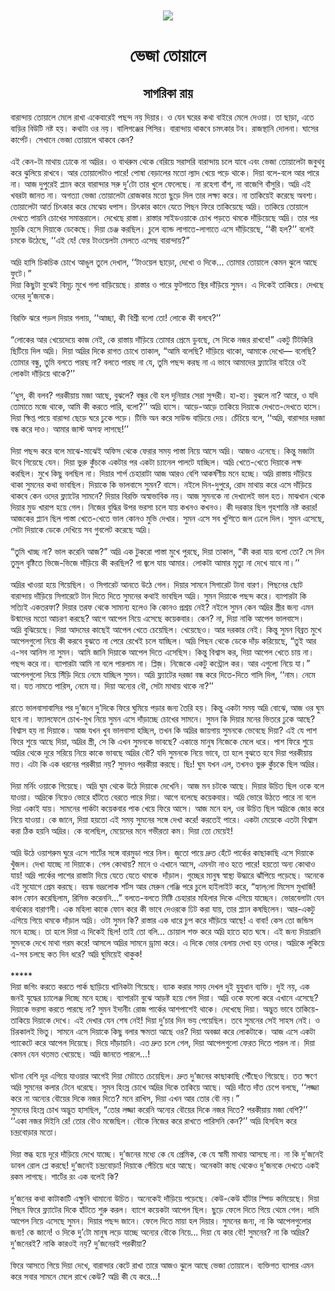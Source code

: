 <div align=center> <img src="./../metadata/images/ভেজা-তোয়ালে.jpg" align="center" ></div>
<h1 align=center>ভেজা তোয়ালে</h1>
<h2 align=center>সাগরিকা রায়</h2>
&#x9AC;&#x9BE;&#x9B0;&#x9BE;&#x9A8;&#x9CD;&#x9A6;&#x9BE;&#x9DF; &#x9A4;&#x9CB;&#x9DF;&#x9BE;&#x9B2;&#x9C7; &#x9AE;&#x9C7;&#x9B2;&#x9C7; &#x9B0;&#x9BE;&#x996;&#x9BE; &#x98F;&#x995;&#x9C7;&#x9AC;&#x9BE;&#x9B0;&#x9C7;&#x987; &#x9AA;&#x99B;&#x9A8;&#x9CD;&#x9A6; &#x9A8;&#x9DF; &#x9A6;&#x9BF;&#x9DF;&#x9BE;&#x9B0;&#x964; &#x993; &#x9AF;&#x9C7;&#x9A8; &#x998;&#x9B0;&#x9C7;&#x9B0; &#x995;&#x9A5;&#x9BE; &#x9AC;&#x9BE;&#x987;&#x9B0;&#x9C7; &#x9AE;&#x9C7;&#x9B2;&#x9C7; &#x9A6;&#x9C7;&#x993;&#x9DF;&#x9BE;&#x964; &#x9A4;&#x9BE; &#x99B;&#x9BE;&#x9DC;&#x9BE;, &#x98F;&#x9A4;&#x9C7; &#x9AC;&#x9BE;&#x9DC;&#x9BF;&#x9B0; &#x9AC;&#x9BF;&#x989;&#x99F;&#x9BF; &#x9A8;&#x9B7;&#x9CD;&#x99F; &#x9B9;&#x9DF;&#x964; &#x995;&#x9A5;&#x9BE;&#x99F;&#x9BE; &#x993;&#x9B0; &#x9A8;&#x9DF;&#x964; &#x9AC;&#x9BE;&#x9B2;&#x9BF;&#x997;&#x99E;&#x9CD;&#x99C;&#x9C7;&#x9B0; &#x9AA;&#x9BF;&#x9B8;&#x9BF;&#x9B0;&#x964; &#x9AC;&#x9BE;&#x9B0;&#x9BE;&#x9A8;&#x9CD;&#x9A6;&#x9BE;&#x9DF; &#x9A5;&#x9BE;&#x995;&#x9AC;&#x9C7; &#x99A;&#x9AE;&#x9CE;&#x995;&#x9BE;&#x9B0; &#x99F;&#x9AC;&#x964; &#x9B0;&#x9BE;&#x99C;&#x9B8;&#x9CD;&#x9A5;&#x9BE;&#x9A8;&#x9BF; &#x9A6;&#x9CB;&#x9B2;&#x9A8;&#x9BE;&#x964; &#x998;&#x9BE;&#x9B8;&#x9C7;&#x9B0; &#x995;&#x9BE;&#x9B0;&#x9CD;&#x9AA;&#x9C7;&#x99F;&#x964; &#x9B8;&#x9C7;&#x996;&#x9BE;&#x9A8;&#x9C7; &#x9AD;&#x9C7;&#x99C;&#x9BE; &#x9A4;&#x9CB;&#x9DF;&#x9BE;&#x9B2;&#x9C7; &#x9A5;&#x9BE;&#x995;&#x9AC;&#x9C7; &#x995;&#x9C7;&#x9A8;?&#xA0;<br> <br>&#x98F;&#x987; &#x995;&#x9C7;&#x9A8;-&#x99F;&#x9BE; &#x9AE;&#x9BE;&#x9A5;&#x9BE;&#x9DF; &#x9A2;&#x9CB;&#x995;&#x9C7; &#x9A8;&#x9BE; &#x985;&#x9A6;&#x9CD;&#x9B0;&#x9BF;&#x9B0;&#x964; &#x993; &#x9AC;&#x9BE;&#x9A5;&#x9B0;&#x9C1;&#x9AE; &#x9A5;&#x9C7;&#x995;&#x9C7; &#x9AC;&#x9C7;&#x9B0;&#x9BF;&#x9DF;&#x9C7; &#x9B8;&#x9B0;&#x9BE;&#x9B8;&#x9B0;&#x9BF; &#x9AC;&#x9BE;&#x9B0;&#x9BE;&#x9A8;&#x9CD;&#x9A6;&#x9BE;&#x9DF; &#x99A;&#x9B2;&#x9C7; &#x9AF;&#x9BE;&#x9AC;&#x9C7; &#x98F;&#x9AC;&#x982; &#x9AD;&#x9C7;&#x99C;&#x9BE; &#x9A4;&#x9CB;&#x9DF;&#x9BE;&#x9B2;&#x9C7;&#x99F;&#x9BE; &#x99C;&#x9AC;&#x9C1;&#x9A5;&#x9AC;&#x9C1; &#x995;&#x9B0;&#x9C7; &#x99D;&#x9C1;&#x9B2;&#x9BF;&#x9DF;&#x9C7; &#x9B0;&#x9BE;&#x996;&#x9AC;&#x9C7;&#x964; &#x986;&#x9B0; &#x9A4;&#x9CB;&#x9DF;&#x9BE;&#x9B2;&#x9C7;&#x99F;&#x9BE;&#x993; &#x9AA;&#x9BE;&#x9B0;&#x9C7;! &#x9AA;&#x9CB;&#x9B7;&#x9BE; &#x9AC;&#x9C7;&#x9DC;&#x9BE;&#x9B2;&#x9C7;&#x9B0; &#x9AE;&#x9A4;&#x9CB; &#x9B2;&#x9CD;&#x9AF;&#x9BE;&#x9A6; &#x996;&#x9C7;&#x9DF;&#x9C7; &#x9AA;&#x9DC;&#x9C7; &#x9A5;&#x9BE;&#x995;&#x9C7;&#x964; &#x9A6;&#x9BF;&#x9DF;&#x9BE; &#x9AC;&#x9B2;&#x9C7;-&#x9AC;&#x9B2;&#x9C7; &#x986;&#x9B0; &#x9AA;&#x9BE;&#x9B0;&#x9C7; &#x9A8;&#x9BE;&#x964; &#x986;&#x99C; &#x9A6;&#x9C1;&#x9AA;&#x9C1;&#x9B0;&#x9C7;&#x987; &#x9AA;&#x9CD;&#x9B2;&#x9CD;&#x9AF;&#x9BE;&#x9A8; &#x995;&#x9B0;&#x9C7; &#x9AC;&#x9BE;&#x9B0;&#x9BE;&#x9A8;&#x9CD;&#x9A6;&#x9BE;&#x9B0; &#x9B8;&#x9B0;&#x9C1; &#x9A6;&#x9C1;&#x2019;&#x99F;&#x9CB; &#x9A4;&#x9BE;&#x9B0; &#x996;&#x9C1;&#x9B2;&#x9C7; &#x9AB;&#x9C7;&#x9B2;&#x9C7;&#x99B;&#x9C7;&#x964; &#x9A8;&#x9BE; &#x9B0;&#x9B9;&#x9C7;&#x997;&#x9BE; &#x9AC;&#x9BE;&#x981;&#x9B6;, &#x9A8;&#x9BE; &#x9AC;&#x9BE;&#x99C;&#x9C7;&#x997;&#x9BF; &#x9AC;&#x9BE;&#x981;&#x9B8;&#x9C1;&#x9B0;&#x9BF;&#x964; &#x985;&#x9A6;&#x9CD;&#x9B0;&#x9BF; &#x98F;&#x987; &#x996;&#x9AC;&#x9B0;&#x99F;&#x9BE; &#x99C;&#x9BE;&#x9A8;&#x9A4; &#x9A8;&#x9BE;&#x964; &#x985;&#x997;&#x9A4;&#x9CD;&#x9AF;&#x9BE; &#x9AD;&#x9C7;&#x99C;&#x9BE; &#x9A4;&#x9CB;&#x9DF;&#x9BE;&#x9B2;&#x9C7;&#x99F;&#x9BE; &#x9B0;&#x9CB;&#x99C;&#x995;&#x9BE;&#x9B0; &#x9AE;&#x9A4;&#x9CB; &#x99B;&#x9C1;&#x9DC;&#x9C7; &#x9A6;&#x9BF;&#x9B2; &#x9A4;&#x9BE;&#x9B0; &#x9B2;&#x995;&#x9CD;&#x9B7;&#x9CD;&#x9AF; &#x995;&#x9B0;&#x9C7;&#x964; &#x9A8;&#x9BE; &#x9A4;&#x9BE;&#x995;&#x9BF;&#x9DF;&#x9C7;&#x987; &#x995;&#x9B0;&#x9C7;&#x99B;&#x9C7; &#x985;&#x9AC;&#x9B6;&#x9CD;&#x9AF;&#x964; &#x9A4;&#x9CB;&#x9DF;&#x9BE;&#x9B2;&#x9C7;&#x99F;&#x9BE; &#x986;&#x9B0;&#x9CD;&#x9A4; &#x99A;&#x9BF;&#x9CE;&#x995;&#x9BE;&#x9B0; &#x995;&#x9B0;&#x9C7; &#x9AE;&#x9C7;&#x99D;&#x9C7;&#x9DF; &#x9A7;&#x9AA;&#x9BE;&#x9B8;&#x964; &#x99A;&#x9BF;&#x9CE;&#x995;&#x9BE;&#x9B0; &#x995;&#x9BE;&#x9A8;&#x9C7; &#x9AF;&#x9C7;&#x9A4;&#x9C7; &#x9AA;&#x9BF;&#x99B;&#x9A8; &#x9AB;&#x9BF;&#x9B0;&#x9C7; &#x9A4;&#x9BE;&#x995;&#x9BF;&#x9DF;&#x9C7;&#x99B;&#x9C7; &#x985;&#x9A6;&#x9CD;&#x9B0;&#x9BF;&#x964; &#x9A4;&#x9BE;&#x995;&#x9BF;&#x9DF;&#x9C7; &#x9A4;&#x9CB;&#x9DF;&#x9BE;&#x9B2;&#x9C7; &#x9A6;&#x9C7;&#x996;&#x9A4;&#x9C7; &#x9AA;&#x9BE;&#x9DF;&#x9A8;&#x9BF; &#x99A;&#x9CB;&#x996;&#x9C7;&#x9B0; &#x9B8;&#x9AE;&#x9BE;&#x9A8;&#x9CD;&#x9A4;&#x9B0;&#x9BE;&#x9B2;&#x9C7;&#x964; &#x9A6;&#x9C7;&#x996;&#x9C7;&#x99B;&#x9C7; &#x9B0;&#x9BE;&#x9B8;&#x9CD;&#x9A4;&#x9BE;&#x964; &#x9B0;&#x9BE;&#x9B8;&#x9CD;&#x9A4;&#x9BE;&#x9B0; &#x9B8;&#x9BE;&#x987;&#x9A1;&#x993;&#x9DF;&#x9BE;&#x995;&#x9C7; &#x99A;&#x9CB;&#x996; &#x9AA;&#x9A1;&#x9BC;&#x9A4;&#x9C7; &#x9A5;&#x9AE;&#x995;&#x9C7; &#x9A6;&#x9BE;&#x981;&#x9DC;&#x9BF;&#x9DF;&#x9C7;&#x99B;&#x9C7; &#x985;&#x9A6;&#x9CD;&#x9B0;&#x9BF;&#x964; &#x9A4;&#x9BE;&#x9B0; &#x9AA;&#x9B0; &#x9AE;&#x9C1;&#x99A;&#x995;&#x9BF; &#x9B9;&#x9C7;&#x9B8;&#x9C7; &#x9A6;&#x9BF;&#x9DF;&#x9BE;&#x995;&#x9C7; &#x9A1;&#x9C7;&#x995;&#x9C7;&#x99B;&#x9C7;&#x964; &#x9A6;&#x9BF;&#x9DF;&#x9BE; &#x99A;&#x9C7;&#x99E;&#x9CD;&#x99C; &#x995;&#x9B0;&#x99B;&#x9BF;&#x9B2;&#x964; &#x99A;&#x9C1;&#x9B2;&#x9C7; &#x9AC;&#x9CD;&#x9AF;&#x9BE;&#x9A8;&#x9CD;&#x9A1; &#x9B2;&#x9BE;&#x997;&#x9BE;&#x9A4;&#x9C7;-&#x9B2;&#x9BE;&#x997;&#x9BE;&#x9A4;&#x9C7; &#x98F;&#x9B8;&#x9C7; &#x9A6;&#x9BE;&#x981;&#x9DC;&#x9BF;&#x9DF;&#x9C7;&#x99B;&#x9C7;, &#x2018;&#x2018;&#x995;&#x9C0; &#x9B9;&#x9B2;?&#x2019;&#x2019; &#x9AC;&#x9B2;&#x9C7;&#x987; &#x99A;&#x9AE;&#x995;&#x9C7; &#x989;&#x9A0;&#x9C7;&#x99B;&#x9C7;, &#x2018;&#x2018;&#x98F;&#x987; &#x9AF;&#x9C7;! &#x9AB;&#x9C7;&#x9B0; &#x99F;&#x9BE;&#x993;&#x9DF;&#x9C7;&#x9B2;&#x99F;&#x9BE; &#x9AE;&#x9C7;&#x9B2;&#x9A4;&#x9C7; &#x98F;&#x9B8;&#x9C7;&#x99B; &#x9AC;&#x9BE;&#x9B0;&#x9BE;&#x9A8;&#x9CD;&#x9A6;&#x9BE;&#x9DF;?&#x201D;<br> <br>&#x985;&#x9A6;&#x9CD;&#x9B0;&#x9BF; &#x9B9;&#x9BE;&#x9B8;&#x9BF; &#x99A;&#x9BF;&#x995;&#x99A;&#x9BF;&#x995; &#x99A;&#x9CB;&#x996;&#x9C7; &#x986;&#x999;&#x9C1;&#x9B2; &#x9A4;&#x9C1;&#x9B2;&#x9C7; &#x9A6;&#x9C7;&#x996;&#x9BE;&#x9B2;, &#x2018;&#x2018;&#x99F;&#x9BE;&#x993;&#x9DF;&#x9C7;&#x9B2; &#x99B;&#x9BE;&#x9DC;&#x9CB;, &#x9A6;&#x9C7;&#x996;&#x9CB; &#x993; &#x9A6;&#x9BF;&#x995;&#x9C7;... &#x9A4;&#x9CB;&#x9AE;&#x9BE;&#x9B0; &#x9A4;&#x9CB;&#x9DF;&#x9BE;&#x9B2;&#x9C7; &#x995;&#x9C7;&#x9AE;&#x9A8; &#x99D;&#x9C1;&#x9B2;&#x9C7; &#x986;&#x99B;&#x9C7; &#x9AB;&#x9C1;&#x99F;&#x9C7;&#x964;&#x201D;<br> &#x9A6;&#x9BF;&#x9DF;&#x9BE; &#x995;&#x9BF;&#x99B;&#x9C1;&#x99F;&#x9BE; &#x9AC;&#x9C1;&#x99D;&#x9C7;&#x987; &#x9AC;&#x9BF;&#x9AE;&#x9C2;&#x9DD; &#x9AE;&#x9C1;&#x996;&#x9C7; &#x997;&#x9B2;&#x9BE; &#x9AC;&#x9BE;&#x9DC;&#x9BF;&#x9DF;&#x9C7;&#x99B;&#x9C7;&#x964; &#x9B0;&#x9BE;&#x9B8;&#x9CD;&#x9A4;&#x9BE;&#x9B0; &#x993; &#x9AA;&#x9BE;&#x9B0;&#x9C7; &#x9AB;&#x9C1;&#x99F;&#x9AA;&#x9BE;&#x9A4;&#x9C7; &#x9B8;&#x9CD;&#x9A5;&#x9BF;&#x9B0; &#x9A6;&#x9BE;&#x981;&#x9DC;&#x9BF;&#x9DF;&#x9C7; &#x9B8;&#x9C1;&#x9AE;&#x9A8;&#x964; &#x98F; &#x9A6;&#x9BF;&#x995;&#x9C7;&#x987; &#x9A4;&#x9BE;&#x995;&#x9BF;&#x9DF;&#x9C7;&#x964; &#x9A6;&#x9C7;&#x996;&#x99B;&#x9C7; &#x993;&#x9A6;&#x9C7;&#x9B0; &#x9A6;&#x9C1;&#x2019;&#x99C;&#x9A8;&#x995;&#x9C7;&#x964;&#xA0;<br> <br>&#x9AC;&#x9BF;&#x9B0;&#x995;&#x9CD;&#x9A4;&#x9BF; &#x99D;&#x9B0;&#x9C7; &#x9AA;&#x9DC;&#x9B2; &#x9A6;&#x9BF;&#x9DF;&#x9BE;&#x9B0; &#x997;&#x9B2;&#x9BE;&#x9DF;, &#x2018;&#x2018;&#x986;&#x99A;&#x9CD;&#x99B;&#x9BE;, &#x995;&#x9C0; &#x9AC;&#x9BF;&#x9B6;&#x9CD;&#x9B0;&#x9C0; &#x9AC;&#x9B2;&#x9CB; &#x9A4;&#x9CB;! &#x9B2;&#x9CB;&#x995;&#x9C7; &#x995;&#x9C0; &#x9AC;&#x9B2;&#x9AC;&#x9C7;?&#x2019;&#x2019;<br> <br>&#x201C;&#x9B2;&#x9CB;&#x995;&#x9C7;&#x9B0; &#x986;&#x9B0; &#x996;&#x9C7;&#x9DF;&#x9C7;&#x9A6;&#x9C7;&#x9DF;&#x9C7; &#x995;&#x9BE;&#x99C; &#x9A8;&#x9C7;&#x987;, &#x995;&#x9C7; &#x9B0;&#x9BE;&#x9B8;&#x9CD;&#x9A4;&#x9BE;&#x9DF; &#x9A6;&#x9BE;&#x981;&#x9DC;&#x9BF;&#x9DF;&#x9C7; &#x9A4;&#x9CB;&#x9AE;&#x9BE;&#x9B0; &#x9AA;&#x9CD;&#x9B0;&#x9C7;&#x9AE;&#x9C7; &#x9A1;&#x9C1;&#x9AC;&#x99B;&#x9C7;, &#x9B8;&#x9C7; &#x9A6;&#x9BF;&#x995;&#x9C7; &#x9A8;&#x99C;&#x9B0; &#x9B0;&#x9BE;&#x996;&#x9AC;&#x9C7;!&#x201D; &#x98F;&#x995;&#x99F;&#x9C1; &#x99F;&#x9BF;&#x99F;&#x995;&#x9BF;&#x9B0;&#x9BF; &#x99B;&#x9BF;&#x99F;&#x9BF;&#x9DF;&#x9C7; &#x9A6;&#x9BF;&#x9B2; &#x985;&#x9A6;&#x9CD;&#x9B0;&#x9BF;&#x964; &#x9A6;&#x9BF;&#x9DF;&#x9BE; &#x985;&#x9A6;&#x9CD;&#x9B0;&#x9BF;&#x9B0; &#x9A6;&#x9BF;&#x995;&#x9C7; &#x9B0;&#x9BE;&#x997;&#x9A4; &#x99A;&#x9CB;&#x996;&#x9C7; &#x9A4;&#x9BE;&#x995;&#x9BE;&#x9B2;, &#x201C;&#x986;&#x9AE;&#x9BF; &#x9AC;&#x9B2;&#x9C7;&#x99B;&#x9BF;? &#x9A6;&#x9BE;&#x981;&#x9DC;&#x9BF;&#x9DF;&#x9C7; &#x9A5;&#x9BE;&#x995;&#x9CB;, &#x986;&#x9AE;&#x9BE;&#x995;&#x9C7; &#x9A6;&#x9C7;&#x996;&#x9CB;&#x2014; &#x9AC;&#x9B2;&#x9C7;&#x99B;&#x9BF;? &#x9A4;&#x9CB;&#x9AE;&#x9BE;&#x9B0; &#x9AC;&#x9A8;&#x9CD;&#x9A7;&#x9C1;, &#x9A4;&#x9C1;&#x9AE;&#x9BF; &#x9AC;&#x9B2;&#x9A4;&#x9C7; &#x9AA;&#x9BE;&#x9B0;&#x99B; &#x9A8;&#x9BE;? &#x9AC;&#x9B2;&#x9A4;&#x9C7; &#x9AA;&#x9BE;&#x9B0;&#x99B; &#x9A8;&#x9BE; &#x9AF;&#x9C7;, &#x9A4;&#x9C1;&#x9AE;&#x9BF; &#x9AA;&#x99B;&#x9A8;&#x9CD;&#x9A6; &#x995;&#x9B0;&#x99B; &#x9A8;&#x9BE; &#x98F; &#x9AD;&#x9BE;&#x9AC;&#x9C7; &#x986;&#x9AE;&#x9BE;&#x9A6;&#x9C7;&#x9B0; &#x9AB;&#x9CD;&#x9B2;&#x9CD;&#x9AF;&#x9BE;&#x99F;&#x9C7;&#x9B0; &#x9AC;&#x9BE;&#x987;&#x9B0;&#x9C7; &#x993;&#x987; &#x9B2;&#x9CB;&#x995;&#x99F;&#x9BE; &#x9A6;&#x9BE;&#x981;&#x9DC;&#x9BF;&#x9DF;&#x9C7; &#x9A5;&#x9BE;&#x995;&#x9C7;?&#x2019;&#x2019;<br> <br>&#x2018;&#x2018;&#x9A7;&#x9C1;&#x9B8;, &#x995;&#x9C0; &#x9AC;&#x9B2;&#x9AC;? &#x9AA;&#x9B0;&#x995;&#x9C0;&#x9DF;&#x9BE;&#x9DF; &#x9AE;&#x99C;&#x9BE; &#x986;&#x99B;&#x9C7;, &#x9AC;&#x9C1;&#x99D;&#x9B2;&#x9C7;? &#x9AC;&#x9A8;&#x9CD;&#x9A7;&#x9C1;&#x9B0; &#x9AC;&#x9CC; &#x9B9;&#x9B2; &#x9A6;&#x9C1;&#x9A8;&#x9BF;&#x9DF;&#x9BE;&#x9B0; &#x9B8;&#x9C7;&#x9B0;&#x9BE; &#x9B8;&#x9C1;&#x9A8;&#x9CD;&#x9A6;&#x9B0;&#x9C0;&#x964; &#x9B9;&#x9BE;-&#x9B9;&#x9BE;&#x964; &#x9AC;&#x9C1;&#x99D;&#x9B2;&#x9C7; &#x9A8;&#x9BE;? &#x986;&#x9B0;&#x9C7;, &#x993; &#x9AF;&#x9A6;&#x9BF; &#x9A4;&#x9CB;&#x9AE;&#x9BE;&#x9A4;&#x9C7; &#x9AE;&#x99C;&#x9C7; &#x9A5;&#x9BE;&#x995;&#x9C7;, &#x986;&#x9AE;&#x9BF; &#x995;&#x9C0; &#x995;&#x9B0;&#x9A4;&#x9C7; &#x9AA;&#x9BE;&#x9B0;&#x9BF;, &#x9AC;&#x9B2;&#x9CB;?&#x2019;&#x2019; &#x985;&#x9A6;&#x9CD;&#x9B0;&#x9BF; &#x9B9;&#x9BE;&#x9B8;&#x9C7;&#x964; &#x986;&#x9DC;&#x9C7;-&#x986;&#x9DC;&#x9C7; &#x9A4;&#x9BE;&#x995;&#x9BF;&#x9DF;&#x9C7; &#x9A6;&#x9BF;&#x9DF;&#x9BE;&#x995;&#x9C7; &#x9A6;&#x9C7;&#x996;&#x9A4;&#x9C7;-&#x9A6;&#x9C7;&#x996;&#x9A4;&#x9C7; &#x9B9;&#x9BE;&#x9B8;&#x9C7;&#x964;&#xA0;<br> &#x9A6;&#x9BF;&#x9DF;&#x9BE; &#x995;&#x9CD;&#x9B7;&#x9BF;&#x9AA;&#x9CD;&#x9A4; &#x9AA;&#x9BE;&#x9DF;&#x9C7; &#x9AC;&#x9BE;&#x9B0;&#x9BE;&#x9A8;&#x9CD;&#x9A6;&#x9BE; &#x99B;&#x9C7;&#x9DC;&#x9C7; &#x998;&#x9B0;&#x9C7; &#x9A2;&#x9C1;&#x995;&#x9C7; &#x9AA;&#x9DC;&#x9C7;&#x964; &#x99F;&#x9BF;&#x9AD;&#x9BF; &#x985;&#x9A8; &#x995;&#x9B0;&#x9C7; &#x9B8;&#x9BE;&#x989;&#x9A8;&#x9CD;&#x9A1; &#x9AC;&#x9BE;&#x9DC;&#x9BF;&#x9DF;&#x9C7; &#x9A6;&#x9C7;&#x9DF;&#x964; &#x99A;&#x9C7;&#x981;&#x99A;&#x9BF;&#x9DF;&#x9C7; &#x9AC;&#x9B2;&#x9C7;, &#x2018;&#x2018;&#x985;&#x9A6;&#x9CD;&#x9B0;&#x9BF;, &#x9AC;&#x9BE;&#x9B0;&#x9BE;&#x9A8;&#x9CD;&#x9A6;&#x9BE;&#x9B0; &#x9A6;&#x9B0;&#x99C;&#x9BE; &#x9AC;&#x9A8;&#x9CD;&#x9A7; &#x995;&#x9B0;&#x9C7; &#x9A6;&#x9BE;&#x993;&#x964; &#x986;&#x9AE;&#x9BE;&#x9B0; &#x99C;&#x9BE;&#x9B8;&#x9CD;&#x99F; &#x985;&#x9B8;&#x9B9;&#x9CD;&#x9AF; &#x9B2;&#x9BE;&#x997;&#x99B;&#x9C7;!&#x2019;&#x2019;<br> <br>&#x9A6;&#x9BF;&#x9DF;&#x9BE; &#x9AA;&#x99B;&#x9A8;&#x9CD;&#x9A6; &#x995;&#x9B0;&#x9C7; &#x9AC;&#x9B2;&#x9C7; &#x9AE;&#x9BE;&#x99D;&#x9C7;-&#x9AE;&#x9BE;&#x99D;&#x9C7;&#x987; &#x985;&#x9AB;&#x9BF;&#x9B8; &#x9A5;&#x9C7;&#x995;&#x9C7; &#x9AB;&#x9C7;&#x9B0;&#x9BE;&#x9B0; &#x9B8;&#x9AE;&#x9DF; &#x9AA;&#x9BE;&#x9B8;&#x9CD;&#x9A4;&#x9BE; &#x9A8;&#x9BF;&#x9DF;&#x9C7; &#x986;&#x9B8;&#x9C7; &#x985;&#x9A6;&#x9CD;&#x9B0;&#x9BF;&#x964; &#x986;&#x99C;&#x993; &#x98F;&#x9A8;&#x9C7;&#x99B;&#x9C7;&#x964; &#x995;&#x9BF;&#x9A8;&#x9CD;&#x9A4;&#x9C1; &#x9AE;&#x99C;&#x9BE;&#x99F;&#x9BE; &#x989;&#x9AC;&#x9C7; &#x997;&#x9BF;&#x9DF;&#x9C7;&#x99B;&#x9C7; &#x9AF;&#x9C7;&#x9A8;&#x964; &#x9A6;&#x9BF;&#x9DF;&#x9BE; &#x9AD;&#x9C1;&#x9B0;&#x9C1; &#x995;&#x9C1;&#x981;&#x99A;&#x995;&#x9C7; &#x98F;&#x995;&#x99F;&#x9BE;&#x9B0; &#x9AA;&#x9B0; &#x98F;&#x995;&#x99F;&#x9BE; &#x99A;&#x9CD;&#x9AF;&#x9BE;&#x9A8;&#x9C7;&#x9B2; &#x9AA;&#x9BE;&#x9B2;&#x99F;&#x9C7; &#x9AF;&#x9BE;&#x99A;&#x9CD;&#x99B;&#x9BF;&#x9B2;&#x964; &#x985;&#x9A6;&#x9CD;&#x9B0;&#x9BF; &#x996;&#x9C7;&#x9A4;&#x9C7;-&#x996;&#x9C7;&#x9A4;&#x9C7; &#x9A6;&#x9BF;&#x9DF;&#x9BE;&#x995;&#x9C7; &#x9B2;&#x995;&#x9CD;&#x9B7; &#x995;&#x9B0;&#x99B;&#x9BF;&#x9B2;&#x964; &#x9AE;&#x9C1;&#x996;&#x9C7; &#x995;&#x9BF;&#x99B;&#x9C1; &#x9AC;&#x9B2;&#x99B;&#x9BF;&#x9B2; &#x9A8;&#x9BE;&#x964; &#x9A6;&#x9BF;&#x9DF;&#x9BE;&#x9B0; &#x9B6;&#x9BE;&#x9B0;&#x9CD;&#x9AA; &#x99A;&#x9C7;&#x9B9;&#x9BE;&#x9B0;&#x9BE;&#x99F;&#x9BE; &#x986;&#x99C; &#x986;&#x9B0;&#x993; &#x9AC;&#x9C7;&#x9B6;&#x9BF; &#x986;&#x995;&#x9B0;&#x9CD;&#x9B7;&#x9A3;&#x9C0;&#x9DF; &#x9AE;&#x9A8;&#x9C7; &#x9B9;&#x99A;&#x9CD;&#x99B;&#x9C7;&#x964; &#x985;&#x9A6;&#x9CD;&#x9B0;&#x9BF; &#x9B0;&#x9BE;&#x9B8;&#x9CD;&#x9A4;&#x9BE;&#x9DF; &#x9A6;&#x9BE;&#x981;&#x9DC;&#x9BF;&#x9DF;&#x9C7; &#x9A5;&#x9BE;&#x995;&#x9BE; &#x9B8;&#x9C1;&#x9AE;&#x9A8;&#x9C7;&#x9B0; &#x995;&#x9A5;&#x9BE; &#x9AD;&#x9BE;&#x9AC;&#x99B;&#x9BF;&#x9B2;&#x964; &#x9A6;&#x9BF;&#x9DF;&#x9BE;&#x995;&#x9C7; &#x995;&#x9BF; &#x9AD;&#x9BE;&#x9B2;&#x9AC;&#x9BE;&#x9B8;&#x9C7; &#x9B8;&#x9C1;&#x9AE;&#x9A8;? &#x9AC;&#x9BE;&#x9B8;&#x9C7;&#x964; &#x9A8;&#x987;&#x9B2;&#x9C7; &#x9A6;&#x9BF;&#x9A8;-&#x9A6;&#x9C1;&#x9AA;&#x9C1;&#x9B0;&#x9C7;, &#x9B0;&#x9CB;&#x9A6; &#x9AE;&#x9BE;&#x9A5;&#x9BE;&#x9DF; &#x995;&#x9B0;&#x9C7; &#x98F;&#x9B8;&#x9C7; &#x9A6;&#x9BE;&#x981;&#x9DC;&#x9BF;&#x9DF;&#x9C7; &#x9A5;&#x9BE;&#x995;&#x9AC;&#x9C7; &#x995;&#x9C7;&#x9A8; &#x993;&#x9A6;&#x9C7;&#x9B0; &#x9AB;&#x9CD;&#x9B2;&#x9CD;&#x9AF;&#x9BE;&#x99F;&#x9C7;&#x9B0; &#x9B8;&#x9BE;&#x9AE;&#x9A8;&#x9C7;? &#x9A6;&#x9BF;&#x9DF;&#x9BE;&#x9B0; &#x9AC;&#x9BF;&#x9B0;&#x995;&#x9CD;&#x9A4;&#x9BF; &#x985;&#x9B8;&#x9CD;&#x9AC;&#x9BE;&#x9AD;&#x9BE;&#x9AC;&#x9BF;&#x995; &#x9A8;&#x9DF;&#x964; &#x986;&#x99C; &#x9B8;&#x9C1;&#x9AE;&#x9A8;&#x995;&#x9C7; &#x9A8;&#x9BE; &#x9A6;&#x9C7;&#x996;&#x9BE;&#x9B2;&#x9C7;&#x987; &#x9AD;&#x9BE;&#x9B2; &#x9B9;&#x9A4;&#x964; &#x9AE;&#x9BE;&#x99D;&#x996;&#x9BE;&#x9A8; &#x9A5;&#x9C7;&#x995;&#x9C7; &#x9A6;&#x9BF;&#x9DF;&#x9BE;&#x9B0; &#x9AE;&#x9C1;&#x9A1; &#x996;&#x9BE;&#x9B0;&#x9BE;&#x9AA; &#x9B9;&#x9DF;&#x9C7; &#x997;&#x9C7;&#x9B2;&#x964; &#x9A8;&#x9BF;&#x99C;&#x9C7;&#x9B0; &#x9AC;&#x9C1;&#x9A6;&#x9CD;&#x9A7;&#x9BF;&#x9B0; &#x989;&#x9AA;&#x9B0; &#x9AD;&#x9B0;&#x9B8;&#x9BE; &#x99A;&#x9B2;&#x9C7; &#x9AF;&#x9BE;&#x9DF; &#x995;&#x996;&#x9A8;&#x993; &#x995;&#x996;&#x9A8;&#x993;&#x964; &#x995;&#x9C0; &#x9A6;&#x9B0;&#x995;&#x9BE;&#x9B0; &#x99B;&#x9BF;&#x9B2; &#x997;&#x9C3;&#x9B9;&#x9B6;&#x9BE;&#x9A8;&#x9CD;&#x9A4;&#x9BF; &#x9A8;&#x9B7;&#x9CD;&#x99F; &#x995;&#x9B0;&#x9BE;&#x9B0;! &#x986;&#x99C;&#x995;&#x9C7;&#x9B0; &#x9AA;&#x9CD;&#x9B2;&#x9CD;&#x9AF;&#x9BE;&#x9A8; &#x99B;&#x9BF;&#x9B2; &#x9AA;&#x9BE;&#x9B8;&#x9CD;&#x9A4;&#x9BE; &#x996;&#x9C7;&#x9A4;&#x9C7;-&#x996;&#x9C7;&#x9A4;&#x9C7; &#x9AD;&#x9BE;&#x9B2; &#x995;&#x9CB;&#x9A8;&#x993; &#x9AE;&#x9C1;&#x9AD;&#x9BF; &#x9A6;&#x9C7;&#x996;&#x9BE;&#x9B0;&#x964; &#x9B8;&#x9C1;&#x9AE;&#x9A8; &#x98F;&#x9B8;&#x9C7; &#x9B8;&#x9AC; &#x996;&#x9C1;&#x9B6;&#x9BF;&#x9A4;&#x9C7; &#x99C;&#x9B2; &#x9A2;&#x9C7;&#x9B2;&#x9C7; &#x9A6;&#x9BF;&#x9B2;&#x964; &#x9B8;&#x9C1;&#x9AE;&#x9A8; &#x98F;&#x9B8;&#x9C7;&#x99B;&#x9C7;, &#x9B8;&#x9C7;&#x99F;&#x9BE; &#x9A6;&#x9BF;&#x9DF;&#x9BE;&#x995;&#x9C7; &#x9A1;&#x9C7;&#x995;&#x9C7; &#x9A6;&#x9C7;&#x996;&#x9BF;&#x9DF;&#x9C7; &#x9B8;&#x9AC; &#x997;&#x9C1;&#x9AC;&#x9B2;&#x9C7;&#x99F; &#x995;&#x9B0;&#x9C7;&#x99B;&#x9C7; &#x985;&#x9A6;&#x9CD;&#x9B0;&#x9BF;&#x964;&#xA0;<br> <br>&#x201C;&#x9A4;&#x9C1;&#x9AE;&#x9BF; &#x996;&#x9BE;&#x99A;&#x9CD;&#x99B; &#x9A8;&#x9BE;? &#x9AD;&#x9BE;&#x9B2; &#x995;&#x9B0;&#x9C7;&#x9A8;&#x9BF; &#x986;&#x99C;?&#x201D; &#x985;&#x9A6;&#x9CD;&#x9B0;&#x9BF; &#x98F;&#x995; &#x99F;&#x9C1;&#x995;&#x9B0;&#x9CB; &#x9AA;&#x9BE;&#x9B8;&#x9CD;&#x9A4;&#x9BE; &#x9AE;&#x9C1;&#x996;&#x9C7; &#x9AA;&#x9C1;&#x9B0;&#x99B;&#x9C7;, &#x9A6;&#x9BF;&#x9DF;&#x9BE; &#x9A4;&#x9BE;&#x995;&#x9BE;&#x9B2;, &#x201C;&#x995;&#x9C0; &#x995;&#x9B0;&#x9BE; &#x9AF;&#x9BE;&#x9DF; &#x9AC;&#x9B2;&#x9CB; &#x9A4;&#x9CB;? &#x9B8;&#x9C7; &#x9A6;&#x9BF;&#x9A8; &#x9A4;&#x9C1;&#x9AE;&#x9C1;&#x9B2; &#x9AC;&#x9C3;&#x9B7;&#x9CD;&#x99F;&#x9BF;&#x9A4;&#x9C7; &#x9AD;&#x9BF;&#x99C;&#x9C7;-&#x9AD;&#x9BF;&#x99C;&#x9C7; &#x9A6;&#x9BE;&#x981;&#x9DC;&#x9BF;&#x9DF;&#x9C7; &#x995;&#x9C0; &#x995;&#x9B0;&#x99B;&#x9BF;&#x9B2;? &#x997;&#x9BE; &#x99C;&#x9CD;&#x9AC;&#x9B2;&#x9C7; &#x9AF;&#x9BE;&#x9DF; &#x986;&#x9AE;&#x9BE;&#x9B0;&#x964; &#x9B2;&#x9CB;&#x995;&#x99F;&#x9BE; &#x986;&#x9AE;&#x9BE;&#x9B0; &#x9AE;&#x9C3;&#x9A4;&#x9CD;&#x9AF;&#x9C1; &#x9A8;&#x9BE; &#x9A6;&#x9C7;&#x996;&#x9C7; &#x9AF;&#x9BE;&#x9AC;&#x9C7; &#x9A8;&#x9BE;&#x964;&#x2019;&#x2019;<br> <br>&#x985;&#x9A6;&#x9CD;&#x9B0;&#x9BF;&#x9B0; &#x996;&#x9BE;&#x993;&#x9DF;&#x9BE; &#x9B9;&#x9DF;&#x9C7; &#x997;&#x9BF;&#x9DF;&#x9C7;&#x99B;&#x9BF;&#x9B2;&#x964; &#x993; &#x9B8;&#x9BF;&#x997;&#x9BE;&#x9B0;&#x9C7;&#x99F; &#x986;&#x9A8;&#x9A4;&#x9C7; &#x989;&#x9A0;&#x9C7; &#x997;&#x9C7;&#x9B2;&#x964; &#x9A6;&#x9BF;&#x9DF;&#x9BE;&#x9B0; &#x9B8;&#x9BE;&#x9AE;&#x9A8;&#x9C7; &#x9B8;&#x9BF;&#x997;&#x9BE;&#x9B0;&#x9C7;&#x99F; &#x99F;&#x9BE;&#x9A8;&#x9BE; &#x9AC;&#x9BE;&#x9B0;&#x9A3;&#x964; &#x9AA;&#x9BF;&#x99B;&#x9A8;&#x9C7;&#x9B0; &#x99B;&#x9CB;&#x99F; &#x9AC;&#x9BE;&#x9B0;&#x9BE;&#x9A8;&#x9CD;&#x9A6;&#x9BE;&#x9DF; &#x9A6;&#x9BE;&#x981;&#x9DC;&#x9BF;&#x9DF;&#x9C7; &#x9B8;&#x9BF;&#x997;&#x9BE;&#x9B0;&#x9C7;&#x99F;&#x9C7; &#x99F;&#x9BE;&#x9A8; &#x9A6;&#x9BF;&#x9A4;&#x9C7; &#x9A6;&#x9BF;&#x9A4;&#x9C7; &#x9B8;&#x9C1;&#x9AE;&#x9A8;&#x9C7;&#x9B0; &#x995;&#x9A5;&#x9BE;&#x987; &#x9AD;&#x9BE;&#x9AC;&#x99B;&#x9BF;&#x9B2; &#x985;&#x9A6;&#x9CD;&#x9B0;&#x9BF;&#x964; &#x9B8;&#x9C1;&#x9AE;&#x9A8; &#x9A6;&#x9BF;&#x9DF;&#x9BE;&#x995;&#x9C7; &#x9AA;&#x99B;&#x9A8;&#x9CD;&#x9A6; &#x995;&#x9B0;&#x9C7;&#x964; &#x9AC;&#x9CD;&#x9AF;&#x9BE;&#x9AA;&#x9BE;&#x9B0;&#x99F;&#x9BE; &#x995;&#x9BF; &#x9B8;&#x9A4;&#x9CD;&#x9AF;&#x9BF;&#x987; &#x98F;&#x995;&#x9A4;&#x9B0;&#x9AB;&#x9BE;? &#x9A6;&#x9BF;&#x9DF;&#x9BE;&#x9B0; &#x9A4;&#x9B0;&#x9AB; &#x9A5;&#x9C7;&#x995;&#x9C7; &#x9B8;&#x9BE;&#x9AE;&#x9BE;&#x9A8;&#x9CD;&#x9AF; &#x9B9;&#x9B2;&#x9C7;&#x993; &#x995;&#x9BF; &#x995;&#x9CB;&#x9A8;&#x993; &#x9AA;&#x9CD;&#x9B0;&#x9B6;&#x9CD;&#x9B0;&#x9DF; &#x9A8;&#x9C7;&#x987;? &#x9A8;&#x987;&#x9B2;&#x9C7; &#x9B8;&#x9C1;&#x9AE;&#x9A8; &#x995;&#x9C7;&#x9A8; &#x985;&#x9A6;&#x9CD;&#x9B0;&#x9BF;&#x9B0; &#x9B8;&#x9CD;&#x9A4;&#x9CD;&#x9B0;&#x9C0;&#x9B0; &#x99C;&#x9A8;&#x9CD;&#x9AF; &#x98F;&#x9AE;&#x9A8; &#x989;&#x9A8;&#x9CD;&#x9AE;&#x9BE;&#x9A6;&#x9C7;&#x9B0; &#x9AE;&#x9A4;&#x9CB; &#x986;&#x99A;&#x9B0;&#x9A3; &#x995;&#x9B0;&#x99B;&#x9C7;? &#x986;&#x997;&#x9C7; &#x986;&#x9AA;&#x9C7;&#x9B2; &#x9A8;&#x9BF;&#x9DF;&#x9C7; &#x98F;&#x9B8;&#x9C7;&#x99B;&#x9C7; &#x995;&#x9DF;&#x9C7;&#x995;&#x9AC;&#x9BE;&#x9B0;&#x964; &#x995;&#x9C7;&#x9A8;? &#x9A8;&#x9BE;, &#x9A6;&#x9BF;&#x9DF;&#x9BE; &#x9A8;&#x9BE;&#x995;&#x9BF; &#x986;&#x9AA;&#x9C7;&#x9B2; &#x9AD;&#x9BE;&#x9B2;&#x9AC;&#x9BE;&#x9B8;&#x9C7;&#x964;<br> &#x985;&#x9A6;&#x9CD;&#x9B0;&#x9BF; &#x9AC;&#x9C1;&#x99D;&#x9BF;&#x9DF;&#x9C7;&#x99B;&#x9C7;&#x964; &#x9A6;&#x9BF;&#x9DF;&#x9BE; &#x986;&#x9A6;&#x9AE;&#x9C7;&#x9B0; &#x995;&#x9BE;&#x99B;&#x9C7;&#x987; &#x986;&#x9AA;&#x9C7;&#x9B2; &#x996;&#x9C7;&#x9A4;&#x9C7; &#x99A;&#x9C7;&#x9DF;&#x9C7;&#x99B;&#x9BF;&#x9B2;&#x964; &#x996;&#x9C7;&#x9DF;&#x9C7;&#x99B;&#x9C7;&#x993;&#x964; &#x986;&#x9B0; &#x9A6;&#x9B0;&#x995;&#x9BE;&#x9B0; &#x9A8;&#x9C7;&#x987;&#x964; &#x995;&#x9BF;&#x9A8;&#x9CD;&#x9A4;&#x9C1; &#x9B8;&#x9C1;&#x9AE;&#x9A8; &#x9AC;&#x9BF;&#x9AC;&#x9CD;&#x9B0;&#x9A4; &#x9AE;&#x9C1;&#x996;&#x9C7; &#x986;&#x9AA;&#x9C7;&#x9B2;&#x997;&#x9C1;&#x9B2;&#x9CB; &#x9A8;&#x9BF;&#x9DF;&#x9C7; &#x995;&#x9C0; &#x995;&#x9B0;&#x9AC;&#x9C7; &#x9AC;&#x9C1;&#x99D;&#x9A4;&#x9C7; &#x9A8;&#x9BE; &#x9AA;&#x9C7;&#x9B0;&#x9C7; &#x9B0;&#x9C7;&#x996;&#x9C7;&#x987; &#x99A;&#x9B2;&#x9C7; &#x9AF;&#x9BE;&#x99A;&#x9CD;&#x99B;&#x9BF;&#x9B2;&#x964; &#x985;&#x9A6;&#x9CD;&#x9B0;&#x9BF; &#x9AA;&#x9BF;&#x99B;&#x9A8; &#x9A5;&#x9C7;&#x995;&#x9C7; &#x9A1;&#x9C7;&#x995;&#x9C7; &#x9A6;&#x9BE;&#x981;&#x9DC; &#x995;&#x9B0;&#x9BF;&#x9DF;&#x9C7;&#x99B;&#x9C7;, &#x201C;&#x9A4;&#x9C1;&#x987; &#x986;&#x9B0; &#x98F;-&#x9B8;&#x9AC; &#x986;&#x9A8;&#x9BF;&#x9B8; &#x9A8;&#x9BE; &#x9B8;&#x9C1;&#x9AE;&#x9A8;&#x964; &#x986;&#x9AE;&#x9BF; &#x99C;&#x9BE;&#x9A8;&#x9BF; &#x9A6;&#x9BF;&#x9DF;&#x9BE;&#x995;&#x9C7; &#x986;&#x9AA;&#x9C7;&#x9B2; &#x9A6;&#x9BF;&#x9A4;&#x9C7; &#x98F;&#x9B8;&#x9C7;&#x99B;&#x9BF;&#x9B8;&#x964; &#x995;&#x9BF;&#x9A8;&#x9CD;&#x9A4;&#x9C1; &#x9AC;&#x9BF;&#x9B6;&#x9CD;&#x9AC;&#x9BE;&#x9B8; &#x995;&#x9B0;, &#x9A6;&#x9BF;&#x9DF;&#x9BE; &#x986;&#x9AA;&#x9C7;&#x9B2; &#x996;&#x9C7;&#x9A4;&#x9C7; &#x99A;&#x9BE;&#x9DF; &#x9A8;&#x9BE;&#x964; &#x9AA;&#x99B;&#x9A8;&#x9CD;&#x9A6; &#x995;&#x9B0;&#x9C7; &#x9A8;&#x9BE;&#x964; &#x9AC;&#x9CD;&#x9AF;&#x9BE;&#x9AA;&#x9BE;&#x9B0;&#x99F;&#x9BE; &#x986;&#x9AE;&#x9BF; &#x9A8;&#x9BE; &#x9AC;&#x9B2;&#x9C7; &#x9AA;&#x9BE;&#x9B0;&#x9B2;&#x9BE;&#x9AE; &#x9A8;&#x9BE;&#x964; &#x9AA;&#x9CD;&#x9B2;&#x9BF;&#x99C;&#x9BC;&#x964; &#x9A8;&#x9BF;&#x99C;&#x9C7;&#x995;&#x9C7; &#x98F;&#x995;&#x99F;&#x9C1; &#x995;&#x9A8;&#x9CD;&#x99F;&#x9CD;&#x9B0;&#x9CB;&#x9B2; &#x995;&#x9B0;&#x964; &#x986;&#x9B0; &#x98F;&#x997;&#x9C1;&#x9B2;&#x9CB; &#x9A8;&#x9BF;&#x9DF;&#x9C7; &#x9AF;&#x9BE;&#x964;&#x201D;<br> &#x986;&#x9AA;&#x9C7;&#x9B2;&#x997;&#x9C1;&#x9B2;&#x9CB; &#x9A8;&#x9BF;&#x9DF;&#x9C7; &#x9B8;&#x9BF;&#x981;&#x9DC;&#x9BF; &#x9A6;&#x9BF;&#x9DF;&#x9C7; &#x9A8;&#x9C7;&#x9AE;&#x9C7; &#x9AF;&#x9BE;&#x99A;&#x9CD;&#x99B;&#x9BF;&#x9B2; &#x9B8;&#x9C1;&#x9AE;&#x9A8;&#x964; &#x985;&#x9A6;&#x9CD;&#x9B0;&#x9BF; &#x9AB;&#x9CD;&#x9B2;&#x9CD;&#x9AF;&#x9BE;&#x99F;&#x9C7;&#x9B0; &#x9A6;&#x9B0;&#x99C;&#x9BE; &#x9AC;&#x9A8;&#x9CD;&#x9A7; &#x995;&#x9B0;&#x9C7; &#x9A6;&#x9BF;&#x9A4;&#x9C7;-&#x9A6;&#x9BF;&#x9A4;&#x9C7; &#x997;&#x9BE;&#x9B2;&#x9BF; &#x9A6;&#x9BF;&#x9B2;, &#x2018;&#x2018;&#x9A8;&#x9BE;&#x9AE;&#x964; &#x9A8;&#x9C7;&#x9AE;&#x9C7; &#x9AF;&#x9BE;&#x964; &#x9AF;&#x9A4; &#x9A8;&#x9BE;&#x9AE;&#x9A4;&#x9C7; &#x9AA;&#x9BE;&#x9B0;&#x9BF;&#x9B8;, &#x9A8;&#x9C7;&#x9AE;&#x9C7; &#x9AF;&#x9BE;&#x964; &#x9A6;&#x9BF;&#x9DF;&#x9BE; &#x985;&#x9A8;&#x9CD;&#x9AF;&#x9C7;&#x9B0; &#x9AC;&#x9CC;, &#x9B8;&#x9C7;&#x99F;&#x9BE; &#x9AE;&#x9BE;&#x9A5;&#x9BE;&#x9DF; &#x9A5;&#x9BE;&#x995;&#x9C7; &#x9A8;&#x9BE;?&#x2019;&#x2019;<br> <br>&#x9B0;&#x9BE;&#x9A4;&#x9C7; &#x9AD;&#x9BE;&#x9B2;&#x9AC;&#x9BE;&#x9B8;&#x9BE;&#x9AC;&#x9BE;&#x9B8;&#x9BF;&#x9B0; &#x9AA;&#x9B0; &#x9A6;&#x9C1;&#x2019;&#x99C;&#x9A8;&#x9C7; &#x9A6;&#x9C1;&#x2019;&#x9A6;&#x9BF;&#x995;&#x9C7; &#x9AB;&#x9BF;&#x9B0;&#x9C7; &#x998;&#x9C1;&#x9AE;&#x9BF;&#x9DF;&#x9C7; &#x9AA;&#x9DC;&#x9BE;&#x9B0; &#x99C;&#x9A8;&#x9CD;&#x9AF; &#x9A4;&#x9C8;&#x9B0;&#x9BF; &#x9B9;&#x9DF;&#x964; &#x995;&#x9BF;&#x9A8;&#x9CD;&#x9A4;&#x9C1; &#x98F;&#x995;&#x99F;&#x9BE; &#x9B8;&#x9AE;&#x9DF; &#x985;&#x9A6;&#x9CD;&#x9B0;&#x9BF; &#x9AC;&#x9CB;&#x99D;&#x9C7;, &#x986;&#x99C; &#x993;&#x9B0; &#x998;&#x9C1;&#x9AE; &#x9B9;&#x9AC;&#x9C7; &#x9A8;&#x9BE;&#x964; &#x9AB;&#x9CD;&#x9AF;&#x9BE;&#x9B2;&#x9AB;&#x9C7;&#x9B2;&#x9C7; &#x99A;&#x9CB;&#x996;-&#x9AE;&#x9C1;&#x996; &#x9A8;&#x9BF;&#x9DF;&#x9C7; &#x9B8;&#x9C1;&#x9AE;&#x9A8; &#x98F;&#x9B8;&#x9C7; &#x9A6;&#x9BE;&#x981;&#x9DC;&#x9BE;&#x99A;&#x9CD;&#x99B;&#x9C7; &#x99A;&#x9CB;&#x996;&#x9C7;&#x9B0; &#x9B8;&#x9BE;&#x9AE;&#x9A8;&#x9C7;&#x964; &#x9B8;&#x9C1;&#x9AE;&#x9A8; &#x995;&#x9BF; &#x9A6;&#x9BF;&#x9DF;&#x9BE;&#x9B0; &#x9AE;&#x9A8;&#x9C7;&#x9B0; &#x9AD;&#x9BF;&#x9A4;&#x9B0;&#x9C7; &#x9A2;&#x9C1;&#x995;&#x9C7; &#x986;&#x99B;&#x9C7;? &#x9AC;&#x9BF;&#x9B6;&#x9CD;&#x9AC;&#x9BE;&#x9B8; &#x9B9;&#x9DF; &#x9A8;&#x9BE; &#x9A6;&#x9BF;&#x9DF;&#x9BE;&#x995;&#x9C7;&#x964; &#x986;&#x99C; &#x9AF;&#x996;&#x9A8; &#x996;&#x9C1;&#x9AC; &#x9AD;&#x9BE;&#x9B2;&#x9AC;&#x9BE;&#x9B8;&#x9BE; &#x9B9;&#x99A;&#x9CD;&#x99B;&#x9BF;&#x9B2;, &#x9A4;&#x996;&#x9A8; &#x995;&#x9BF; &#x985;&#x9A6;&#x9CD;&#x9B0;&#x9BF;&#x9B0; &#x99C;&#x9BE;&#x9DF;&#x997;&#x9BE;&#x9DF; &#x9B8;&#x9C1;&#x9AE;&#x9A8;&#x995;&#x9C7; &#x9AD;&#x9C7;&#x9AC;&#x9C7;&#x99B;&#x9C7; &#x9A6;&#x9BF;&#x9DF;&#x9BE;? &#x98F;&#x987; &#x9AF;&#x9C7; &#x9AA;&#x9BE;&#x9B6; &#x9AB;&#x9BF;&#x9B0;&#x9C7; &#x9B6;&#x9C1;&#x9DF;&#x9C7; &#x986;&#x99B;&#x9C7; &#x9A6;&#x9BF;&#x9DF;&#x9BE;, &#x985;&#x9A6;&#x9CD;&#x9B0;&#x9BF;&#x9B0; &#x9B8;&#x9CD;&#x9A4;&#x9CD;&#x9B0;&#x9C0;, &#x9B8;&#x9C7; &#x995;&#x9BF; &#x98F;&#x996;&#x9A8; &#x9B8;&#x9C1;&#x9AE;&#x9A8;&#x995;&#x9C7; &#x9AD;&#x9BE;&#x9AC;&#x99B;&#x9C7;? &#x98F;&#x995;&#x9BE;&#x9A8;&#x9CD;&#x9A4;&#x9C7; &#x9AE;&#x9BE;&#x9A8;&#x9C1;&#x9B7; &#x9A8;&#x9BF;&#x99C;&#x9C7;&#x995;&#x9C7; &#x9AE;&#x9C7;&#x9B2;&#x9C7; &#x9A7;&#x9B0;&#x9C7;&#x964; &#x9AA;&#x9BE;&#x9B6; &#x9AB;&#x9BF;&#x9B0;&#x9C7; &#x9B6;&#x9C1;&#x9DF;&#x9C7; &#x985;&#x9A6;&#x9CD;&#x9B0;&#x9BF;&#x9B0; &#x9A5;&#x9C7;&#x995;&#x9C7; &#x9A6;&#x9C2;&#x9B0;&#x9C7; &#x9B8;&#x9B0;&#x9BF;&#x9DF;&#x9C7; &#x9A8;&#x9BF;&#x9DF;&#x9C7; &#x995;&#x9BE;&#x995;&#x9C7; &#x9AD;&#x9BE;&#x9AC;&#x99B;&#x9C7; &#x985;&#x9A6;&#x9CD;&#x9B0;&#x9BF;&#x9B0; &#x9AC;&#x9CC;? &#x9AF;&#x9A6;&#x9BF; &#x9B8;&#x9C1;&#x9AE;&#x9A8;&#x995;&#x9C7; &#x9A8;&#x9BF;&#x9DF;&#x9C7; &#x9AD;&#x9BE;&#x9AC;&#x9C7;, &#x9A4;&#x9BE; &#x9B9;&#x9B2;&#x9C7; &#x9AC;&#x9C1;&#x99D;&#x9A4;&#x9C7; &#x9B9;&#x9AC;&#x9C7; &#x9A6;&#x9BF;&#x9DF;&#x9BE; &#x9AA;&#x9B0;&#x995;&#x9C0;&#x9DF;&#x9BE;&#x9DF; &#x9AE;&#x9A4;&#x9CD;&#x9A4;&#x964; &#x98F;&#x99F;&#x9BE; &#x995;&#x9BF; &#x98F;&#x995; &#x9A7;&#x9B0;&#x9A8;&#x9C7;&#x9B0; &#x9AA;&#x9B0;&#x995;&#x9C0;&#x9DF;&#x9BE; &#x9A8;&#x9DF;? &#x9B8;&#x9C1;&#x9AE;&#x9A8;&#x993; &#x9AA;&#x9B0;&#x995;&#x9C0;&#x9DF;&#x9BE; &#x995;&#x9B0;&#x99B;&#x9C7;&#x964; &#x99B;&#x9BF;&#x983;! &#x998;&#x9C1;&#x9AE; &#x9AF;&#x996;&#x9A8; &#x98F;&#x9B2;, &#x9A4;&#x996;&#x9A8;&#x993; &#x9AD;&#x9C1;&#x9B0;&#x9C1; &#x995;&#x9C1;&#x981;&#x99A;&#x995;&#x9C7; &#x99B;&#x9BF;&#x9B2; &#x985;&#x9A6;&#x9CD;&#x9B0;&#x9BF;&#x9B0;&#x964;&#xA0;<br> <br>&#x9A6;&#x9BF;&#x9DF;&#x9BE; &#x9AE;&#x9B0;&#x9CD;&#x9A8;&#x9BF;&#x982; &#x993;&#x9DF;&#x9BE;&#x995;&#x9C7; &#x997;&#x9BF;&#x9DF;&#x9C7;&#x99B;&#x9C7;&#x964; &#x985;&#x9A6;&#x9CD;&#x9B0;&#x9BF; &#x998;&#x9C1;&#x9AE; &#x9A5;&#x9C7;&#x995;&#x9C7; &#x989;&#x9A0;&#x9C7; &#x9A6;&#x9BF;&#x9DF;&#x9BE;&#x995;&#x9C7; &#x9A6;&#x9C7;&#x996;&#x9C7;&#x9A8;&#x9BF;&#x964; &#x986;&#x99C; &#x9AE;&#x9A8; &#x99A;&#x99F;&#x995;&#x9C7; &#x986;&#x99B;&#x9C7;&#x964; &#x9A6;&#x9BF;&#x9DF;&#x9BE;&#x9B0; &#x989;&#x99A;&#x9BF;&#x9A4; &#x99B;&#x9BF;&#x9B2; &#x993;&#x995;&#x9C7; &#x9AC;&#x9B2;&#x9C7; &#x9AF;&#x9BE;&#x993;&#x9DF;&#x9BE;&#x964; &#x985;&#x9A6;&#x9CD;&#x9B0;&#x9BF;&#x995;&#x9C7; &#x9A8;&#x9BF;&#x9DF;&#x9C7;&#x993; &#x9AD;&#x9CB;&#x9B0;&#x9C7; &#x9B9;&#x9BE;&#x981;&#x99F;&#x9A4;&#x9C7; &#x9AC;&#x9C7;&#x9B0;&#x9A4;&#x9C7; &#x9AA;&#x9BE;&#x9B0;&#x9C7; &#x9A6;&#x9BF;&#x9DF;&#x9BE;&#x964; &#x986;&#x997;&#x9C7; &#x9AC;&#x9B2;&#x9C7;&#x99B;&#x9C7; &#x995;&#x9DF;&#x9C7;&#x995;&#x9AC;&#x9BE;&#x9B0;&#x964; &#x985;&#x9A6;&#x9CD;&#x9B0;&#x9BF; &#x9AD;&#x9CB;&#x9B0;&#x9C7; &#x989;&#x9A0;&#x9A4;&#x9C7; &#x9AA;&#x9BE;&#x9B0;&#x9C7; &#x9A8;&#x9BE; &#x9AC;&#x9B2;&#x9C7; &#x9A6;&#x9BF;&#x9DF;&#x9BE; &#x98F;&#x995;&#x9BE;&#x987; &#x9AF;&#x9BE;&#x9DF;&#x964; &#x9B8;&#x9BE;&#x9AE;&#x9A8;&#x9C7;&#x9B0; &#x9AA;&#x9BE;&#x9B0;&#x9CD;&#x995;&#x99F;&#x9BE; &#x995;&#x9DF;&#x9C7;&#x995;&#x9AC;&#x9BE;&#x9B0; &#x9AA;&#x9BE;&#x995; &#x996;&#x9C7;&#x9DF;&#x9C7; &#x9AB;&#x9BF;&#x9B0;&#x9C7; &#x986;&#x9B8;&#x9C7;&#x964; &#x986;&#x99C; &#x9AE;&#x9A8;&#x9C7; &#x9B9;&#x9B2;, &#x993;&#x9B0; &#x989;&#x99A;&#x9BF;&#x9A4; &#x99B;&#x9BF;&#x9B2; &#x985;&#x9A6;&#x9CD;&#x9B0;&#x9BF;&#x995;&#x9C7; &#x99C;&#x9CB;&#x9B0; &#x995;&#x9B0;&#x9C7; &#x9A8;&#x9BF;&#x9DF;&#x9C7; &#x9AF;&#x9BE;&#x993;&#x9DF;&#x9BE;&#x964; &#x995;&#x9C7; &#x99C;&#x9BE;&#x9A8;&#x9C7;, &#x9A6;&#x9BF;&#x9DF;&#x9BE; &#x9B9;&#x9DF;&#x9A4;&#x9CB; &#x98F;&#x987; &#x9B8;&#x9AE;&#x9DF; &#x9B8;&#x9C1;&#x9AE;&#x9A8;&#x9C7;&#x9B0; &#x9B8;&#x999;&#x9CD;&#x997;&#x9C7; &#x9A6;&#x9C7;&#x996;&#x9BE; &#x995;&#x9B0;&#x9C7;! &#x995;&#x9B0;&#x9A4;&#x9C7;&#x987; &#x9AA;&#x9BE;&#x9B0;&#x9C7;&#x964; &#x98F;&#x995;&#x99F;&#x9BE; &#x9AE;&#x9C7;&#x9DF;&#x9C7;&#x995;&#x9C7; &#x98F;&#x9A4;&#x99F;&#x9BE; &#x9AC;&#x9BF;&#x9B6;&#x9CD;&#x9AC;&#x9BE;&#x9B8; &#x995;&#x9B0;&#x9BE; &#x9A0;&#x9BF;&#x995; &#x9B9;&#x9DF;&#x9A8;&#x9BF; &#x985;&#x9A6;&#x9CD;&#x9B0;&#x9BF;&#x9B0;&#x964; &#x995;&#x9C7; &#x9AC;&#x9B2;&#x9C7;&#x99B;&#x9BF;&#x9B2;, &#x9AE;&#x9C7;&#x9DF;&#x9C7;&#x9A6;&#x9C7;&#x9B0; &#x9AE;&#x9A8;&#x9C7; &#x997;&#x9AD;&#x9C0;&#x9B0;&#x9A4;&#x9BE; &#x995;&#x9AE;&#x964; &#x9A6;&#x9BF;&#x9DF;&#x9BE; &#x9A4;&#x9CB; &#x9AE;&#x9C7;&#x9DF;&#x9C7;&#x987;!&#xA0;<br> <br>&#x985;&#x9A6;&#x9CD;&#x9B0;&#x9BF; &#x989;&#x9A0;&#x9C7; &#x993;&#x9DF;&#x9BE;&#x9B6;&#x9B0;&#x9C1;&#x9AE; &#x998;&#x9C1;&#x9B0;&#x9C7; &#x98F;&#x9B8;&#x9C7; &#x9B6;&#x9BE;&#x9B0;&#x9CD;&#x99F;&#x9C7;&#x9B0; &#x9B8;&#x999;&#x9CD;&#x997;&#x9C7; &#x9AC;&#x9BE;&#x9B0;&#x9AE;&#x9C1;&#x9A1;&#x9BE; &#x9AA;&#x9B0;&#x9C7; &#x9A8;&#x9BF;&#x9B2;&#x964; &#x99C;&#x9C1;&#x9A4;&#x9CB; &#x9AA;&#x9BE;&#x9DF;&#x9C7; &#x9A6;&#x9CD;&#x9B0;&#x9C1;&#x9A4; &#x9B9;&#x9C7;&#x981;&#x99F;&#x9C7; &#x9AA;&#x9BE;&#x9B0;&#x9CD;&#x995;&#x9C7;&#x9B0; &#x995;&#x9BE;&#x99B;&#x9BE;&#x995;&#x9BE;&#x99B;&#x9BF; &#x98F;&#x9B8;&#x9C7; &#x9A6;&#x9BF;&#x9DF;&#x9BE;&#x995;&#x9C7; &#x996;&#x9C1;&#x981;&#x99C;&#x9B2;&#x964; &#x9A6;&#x9C7;&#x996;&#x9BE; &#x9AF;&#x9BE;&#x99A;&#x9CD;&#x99B;&#x9C7; &#x9A8;&#x9BE; &#x9A6;&#x9BF;&#x9DF;&#x9BE;&#x995;&#x9C7;&#x964; &#x997;&#x9C7;&#x9B2; &#x995;&#x9CB;&#x9A5;&#x9BE;&#x9DF;? &#x9AE;&#x9BE;&#x9A8;&#x9C7; &#x993; &#x98F;&#x996;&#x9BE;&#x9A8;&#x9C7; &#x986;&#x9B8;&#x9C7;, &#x98F;&#x9AE;&#x9A8;&#x99F;&#x9BE; &#x9A8;&#x9BE;&#x993; &#x9B9;&#x9A4;&#x9C7; &#x9AA;&#x9BE;&#x9B0;&#x9C7;! &#x9B9;&#x9DF;&#x9A4;&#x9CB; &#x985;&#x9A8;&#x9CD;&#x9AF; &#x995;&#x9CB;&#x9A5;&#x9BE;&#x993; &#x9AF;&#x9BE;&#x9DF;! &#x985;&#x9A6;&#x9CD;&#x9B0;&#x9BF; &#x9AA;&#x9BE;&#x9B0;&#x9CD;&#x995;&#x9C7;&#x9B0; &#x9AA;&#x9BE;&#x9B6;&#x9C7;&#x9B0; &#x9B0;&#x9BE;&#x9B8;&#x9CD;&#x9A4;&#x9BE;&#x99F;&#x9BE; &#x9A6;&#x9BF;&#x9DF;&#x9C7; &#x9AF;&#x9C7;&#x9A4;&#x9C7; &#x9AF;&#x9C7;&#x9A4;&#x9C7; &#x9A5;&#x9AE;&#x995;&#x9C7; &#xA0;&#x9A6;&#x9BE;&#x981;&#x9DC;&#x9BE;&#x9B2;&#x964; &#x997;&#x9C1;&#x99A;&#x9CD;&#x99B;&#x9C7;&#x9B0; &#x9AE;&#x9BE;&#x9A8;&#x9C1;&#x9B7; &#x9B8;&#x9CD;&#x9AC;&#x9BE;&#x9B8;&#x9CD;&#x9A5;&#x9CD;&#x9AF; &#x989;&#x9A6;&#x9CD;&#x9A7;&#x9BE;&#x9B0;&#x9C7; &#x99D;&#x9BE;&#x981;&#x9AA;&#x9BF;&#x9DF;&#x9C7; &#x9AA;&#x9DC;&#x9C7;&#x99B;&#x9C7;&#x964; &#x985;&#x9A8;&#x9C7;&#x995;&#x9C7; &#x98F;&#x987; &#x9B8;&#x9C1;&#x9AF;&#x9CB;&#x997;&#x9C7; &#x9AA;&#x9CD;&#x9B0;&#x9C7;&#x9AE; &#x995;&#x9B0;&#x99B;&#x9C7;&#x964; &#x9AC;&#x9DF;&#x9B8;&#x9CD;&#x995; &#x9AD;&#x9A6;&#x9CD;&#x9B0;&#x9B2;&#x9CB;&#x995; &#x9B6;&#x9B0;&#x9CD;&#x99F;&#x9B8; &#x986;&#x9B0; &#x9AE;&#x9C7;&#x9B0;&#x9C1;&#x9A8; &#x997;&#x9C7;&#x99E;&#x9CD;&#x99C;&#x9BF; &#x9AA;&#x9B0;&#x9C7; &#x99A;&#x9C1;&#x9B2;&#x9C7; &#x9B9;&#x9BE;&#x987;&#x9B2;&#x9BE;&#x987;&#x99F; &#x995;&#x9B0;&#x9C7;, &#x201C;&#x9B9;&#x9CD;&#x9AF;&#x9BE;&#x9B2;&#x9CD;&#x200C;&#x9B2;&#x9CB; &#x9AE;&#x9BF;&#x9B8;&#x9C7;&#x9B8; &#x9AE;&#x9C1;&#x996;&#x9BE;&#x9B0;&#x9CD;&#x99C;&#x9BF;! &#x995;&#x9BE;&#x9B2; &#x9AB;&#x9CB;&#x9A8; &#x995;&#x9B0;&#x9C7;&#x99B;&#x9BF;&#x9B2;&#x9BE;&#x9AE;, &#x9B0;&#x9BF;&#x9B8;&#x9BF;&#x9AD; &#x995;&#x9B0;&#x9C7;&#x9A8;&#x9A8;&#x9BF;...&#x201D; &#x9AC;&#x9B2;&#x9A4;&#x9C7;-&#x9AC;&#x9B2;&#x9A4;&#x9C7; &#x9AE;&#x9BF;&#x9B7;&#x9CD;&#x99F;&#x9BF; &#x99A;&#x9C7;&#x9B9;&#x9BE;&#x9B0;&#x9BE;&#x9B0; &#x9AE;&#x9B9;&#x9BF;&#x9B2;&#x9BE;&#x9B0; &#x9A6;&#x9BF;&#x995;&#x9C7; &#x98F;&#x997;&#x9BF;&#x9DF;&#x9C7; &#x9AF;&#x9BE;&#x99A;&#x9CD;&#x99B;&#x9C7;&#x9A8;&#x964; &#x9AD;&#x9CB;&#x9B0;&#x9AC;&#x9C7;&#x9B2;&#x9BE;&#x99F;&#x9BE; &#x9AF;&#x9C7;&#x9A8; &#x9AC;&#x9BE;&#x9B0;&#x9CD;&#x9A7;&#x995;&#x9CD;&#x9AF;&#x9C7;&#x9B0; &#x9AC;&#x9BE;&#x9B0;&#x9BE;&#x9A3;&#x9B8;&#x9C0;&#x964; &#x98F;&#x995; &#x9AE;&#x9B9;&#x9BF;&#x9B2;&#x9BE; &#x995;&#x9BE;&#x995;&#x9C7; &#x9AB;&#x9CB;&#x9A8; &#x995;&#x9B0;&#x9C7; &#x995;&#x9C0; &#x9AD;&#x9BE;&#x9AC;&#x9C7; &#x9A6;&#x9C7;&#x993;&#x9B0;&#x995;&#x9C7; &#x9A2;&#x9BF;&#x99F; &#x995;&#x9B0;&#x9BE; &#x9AF;&#x9BE;&#x9DF;, &#x9A4;&#x9BE;&#x9B0; &#x9AA;&#x9CD;&#x9B2;&#x9CD;&#x9AF;&#x9BE;&#x9A8; &#x995;&#x9B7;&#x99B;&#x9BF;&#x9B2;&#x9C7;&#x9A8;&#x964; &#x986;&#x9B0;-&#x98F;&#x995;&#x99F;&#x9C1; &#x98F;&#x997;&#x9BF;&#x9DF;&#x9C7; &#x997;&#x9BF;&#x9DF;&#x9C7; &#x9A5;&#x9AE;&#x995;&#x9C7; &#x9A6;&#x9BE;&#x981;&#x9DC;&#x9BE;&#x9B2; &#x985;&#x9A6;&#x9CD;&#x9B0;&#x9BF;&#x964; &#x993;&#x99F;&#x9BE; &#x9B8;&#x9C1;&#x9AE;&#x9A8; &#x995;&#x9BF;? &#x9B0;&#x9BE;&#x9B8;&#x9CD;&#x9A4;&#x9BE;&#x9B0; &#x98F;&#x995; &#x9A7;&#x9BE;&#x9B0;&#x9C7; &#x99A;&#x9C1;&#x9AA; &#x995;&#x9B0;&#x9C7; &#x9A6;&#x9BE;&#x981;&#x9DC;&#x9BF;&#x9DF;&#x9C7; &#x986;&#x99B;&#x9C7;! &#x98F; &#x9AC;&#x9BE;&#x9AC;&#x9BE;! &#x995;&#x9C7;&#x9B8; &#x9A4;&#x9CB; &#x99C;&#x9A8;&#x9CD;&#x9A1;&#x9BF;&#x9B8; &#x9AE;&#x9A8;&#x9C7; &#x9B9;&#x99A;&#x9CD;&#x99B;&#x9C7;&#x964; &#x9A4;&#x9BE; &#x9B9;&#x9B2;&#x9C7; &#x9A6;&#x9BF;&#x9DF;&#x9BE; &#x98F; &#x9A6;&#x9BF;&#x995;&#x9C7;&#x987; &#x99B;&#x9BF;&#x9B2;! &#x9A4;&#x9BE;&#x987; &#x9A4;&#x9CB; &#x9AC;&#x9B2;&#x9BF;... &#x99A;&#x9CB;&#x9DF;&#x9BE;&#x9B2; &#x9B6;&#x995;&#x9CD;&#x9A4; &#x995;&#x9B0;&#x9C7; &#x985;&#x9A6;&#x9CD;&#x9B0;&#x9BF; &#x9B9;&#x9BE;&#x9A4;&#x9C7; &#x9B9;&#x9BE;&#x9A4; &#x998;&#x9B7;&#x9C7;&#x964; &#x98F;&#x987; &#x99C;&#x9A8;&#x9CD;&#x9AF; &#x9A6;&#x9BF;&#x9DF;&#x9BE;&#x9B0;&#x9BE;&#x9A8;&#x9BF; &#x9B8;&#x9C1;&#x9AE;&#x9A8;&#x995;&#x9C7; &#x9A6;&#x9C7;&#x996;&#x9C7; &#x9AE;&#x9BE;&#x9A5;&#x9BE; &#x997;&#x9B0;&#x9AE; &#x995;&#x9B0;&#x9C7;! &#x986;&#x9B8;&#x9B2;&#x9C7; &#x985;&#x9A6;&#x9CD;&#x9B0;&#x9BF;&#x9B0; &#x9B8;&#x9BE;&#x9AE;&#x9A8;&#x9C7; &#x9A1;&#x9CD;&#x9B0;&#x9BE;&#x9AE;&#x9BE; &#x995;&#x9B0;&#x9C7;&#x964; &#x98F; &#x9A6;&#x9BF;&#x995;&#x9C7; &#x9AD;&#x9CB;&#x9B0; &#x9AC;&#x9C7;&#x9B2;&#x9BE;&#x9DF; &#x9A6;&#x9C7;&#x996;&#x9BE; &#x9B9;&#x9DF; &#x993;&#x9A6;&#x9C7;&#x9B0;&#x964; &#x985;&#x9A6;&#x9CD;&#x9B0;&#x9BF;&#x995;&#x9C7; &#x9B2;&#x9C1;&#x995;&#x9BF;&#x9DF;&#x9C7; &#x98F;-&#x9B8;&#x9AC; &#x99A;&#x9B2;&#x99B;&#x9C7; &#x995;&#x9A4; &#x9A6;&#x9BF;&#x9A8; &#x9A7;&#x9B0;&#x9C7;? &#x985;&#x9A6;&#x9CD;&#x9B0;&#x9BF; &#x998;&#x9C1;&#x9AE;&#x9BF;&#x9DF;&#x9C7;&#x987; &#x9A5;&#x9BE;&#x995;&#x9C1;&#x995;!&#xA0;<br> <br>*****<br> &#x9A6;&#x9BF;&#x9DF;&#x9BE; &#x99C;&#x997;&#x9BF;&#x982; &#x995;&#x9B0;&#x9A4;&#x9C7; &#x995;&#x9B0;&#x9A4;&#x9C7; &#x9AA;&#x9BE;&#x9B0;&#x9CD;&#x995; &#x99B;&#x9BE;&#x9DC;&#x9BF;&#x9DF;&#x9C7; &#x996;&#x9BE;&#x9A8;&#x9BF;&#x995;&#x99F;&#x9BE; &#x997;&#x9BF;&#x9DF;&#x9C7;&#x99B;&#x9C7;&#x964; &#x9AC;&#x9CD;&#x9AF;&#x9BE;&#x995; &#x995;&#x9B0;&#x9BE;&#x9B0; &#x9B8;&#x9AE;&#x9DF; &#x9A6;&#x9C7;&#x996;&#x9B2; &#x9A6;&#x9C1;&#x987; &#x9AF;&#x9C1;&#x9AF;&#x9C1;&#x9A7;&#x9BE;&#x9A8; &#x9AC;&#x9CD;&#x9AF;&#x995;&#x9CD;&#x9A4;&#x9BF;&#x964; &#x9A6;&#x9C1;&#x987; &#x9A8;&#x9DF;, &#x98F;&#x995; &#x99C;&#x9A8;&#x987; &#x9AF;&#x9C1;&#x9A6;&#x9CD;&#x9A7;&#x9C7;&#x9B0; &#x99A;&#x9CD;&#x9AF;&#x9BE;&#x9B2;&#x9C7;&#x99E;&#x9CD;&#x99C; &#x9A6;&#x9BF;&#x99A;&#x9CD;&#x99B;&#x9C7; &#x9AE;&#x9A8;&#x9C7; &#x9B9;&#x99A;&#x9CD;&#x99B;&#x9C7;&#x964; &#x9AC;&#x9CD;&#x9AF;&#x9BE;&#x9AA;&#x9BE;&#x9B0;&#x99F;&#x9BE; &#x9AC;&#x9C1;&#x99D;&#x9C7; &#x986;&#x9DC;&#x9B7;&#x9CD;&#x99F; &#x9B9;&#x9DF;&#x9C7; &#x997;&#x9C7;&#x9B2; &#x9A6;&#x9BF;&#x9DF;&#x9BE;&#x964; &#x985;&#x9A6;&#x9CD;&#x9B0;&#x9BF; &#x993;&#x995;&#x9C7; &#x9AB;&#x9B2;&#x9CB; &#x995;&#x9B0;&#x9C7; &#x98F;&#x996;&#x9BE;&#x9A8;&#x9C7; &#x98F;&#x9B8;&#x9C7;&#x99B;&#x9C7;? &#x9A6;&#x9BF;&#x9DF;&#x9BE;&#x995;&#x9C7; &#x9AD;&#x9B0;&#x9B8;&#x9BE; &#x995;&#x9B0;&#x9A4;&#x9C7; &#x9AA;&#x9BE;&#x9B0;&#x99B;&#x9C7; &#x9A8;&#x9BE;? &#x9B8;&#x9C1;&#x9AE;&#x9A8; &#x987;&#x9A6;&#x9BE;&#x9A8;&#x9C0;&#x982; &#x9B0;&#x9CB;&#x99C; &#x9AA;&#x9BE;&#x9B0;&#x9CD;&#x995;&#x9C7;&#x9B0; &#x986;&#x9B6;&#x9AA;&#x9BE;&#x9B6;&#x9C7;&#x987; &#x9A5;&#x9BE;&#x995;&#x9C7;&#x964; &#x9A6;&#x9C7;&#x996;&#x9C7;&#x99B;&#x9C7; &#x9A6;&#x9BF;&#x9DF;&#x9BE;&#x964; &#x985;&#x9A6;&#x9CD;&#x9AD;&#x9C1;&#x9A4; &#x9AD;&#x9BE;&#x9AC;&#x9C7; &#x9A4;&#x9BE;&#x995;&#x9BF;&#x9DF;&#x9C7;-&#x9A4;&#x9BE;&#x995;&#x9BF;&#x9DF;&#x9C7; &#x9A6;&#x9BF;&#x9DF;&#x9BE;&#x995;&#x9C7; &#x9A6;&#x9C7;&#x996;&#x9C7;&#x964; &#x98F;&#x987; &#x9A6;&#x9C7;&#x996;&#x9BE;&#x9B0; &#x9AF;&#x9C7;&#x9A8; &#x9B6;&#x9C7;&#x9B7; &#x9A8;&#x9C7;&#x987;! &#x9A6;&#x9BF;&#x9DF;&#x9BE; &#x9A6;&#x9C1;&#x2019;&#x99A;&#x9BE;&#x9B0; &#x9A6;&#x9BF;&#x9A8; &#x9AD;&#x9DF; &#x9AA;&#x9C7;&#x9DF;&#x9C7;&#x99B;&#x9BF;&#x9B2;&#x964; &#x9A4;&#x9AC;&#x9C7; &#x9B8;&#x9C1;&#x9AE;&#x9A8;&#x9C7;&#x9B0; &#x9B8;&#x9C7;&#x987; &#x9B8;&#x9BE;&#x9B9;&#x9B8; &#x9A8;&#x9C7;&#x987;&#x964; &#x993; &#x99A;&#x9BF;&#x9B0;&#x995;&#x9BE;&#x9B2;&#x987; &#x9AD;&#x9BF;&#x9A4;&#x9C1;&#x964; &#x9B8;&#x9BE;&#x9AE;&#x9A8;&#x9C7; &#x98F;&#x9B8;&#x9C7; &#x9A6;&#x9BF;&#x9DF;&#x9BE;&#x995;&#x9C7; &#x995;&#x9BF;&#x99B;&#x9C1; &#x9AC;&#x9B2;&#x9BE;&#x9B0; &#x995;&#x9CD;&#x9B7;&#x9AE;&#x9A4;&#x9BE; &#x986;&#x99B;&#x9C7; &#x993;&#x9B0;? &#x9A6;&#x9BF;&#x9DF;&#x9BE; &#x985;&#x9AC;&#x99C;&#x9CD;&#x99E;&#x9BE; &#x995;&#x9B0;&#x9C7; &#x9B2;&#x9CB;&#x995;&#x99F;&#x9BE;&#x995;&#x9C7;&#x964; &#x986;&#x99C; &#x98F;&#x9B8;&#x9C7; &#x98F;&#x995;&#x99F;&#x9BE; &#x9AA;&#x9CD;&#x9AF;&#x9BE;&#x995;&#x9C7;&#x99F;&#x9C7; &#x995;&#x9B0;&#x9C7; &#x986;&#x9AA;&#x9C7;&#x9B2; &#x9A6;&#x9BF;&#x9DF;&#x9C7;&#x99B;&#x9C7;&#x964; &#x9A6;&#x9BF;&#x9DF;&#x9C7; &#x9A6;&#x9BE;&#x981;&#x9DC;&#x9BE;&#x9DF;&#x9A8;&#x9BF;&#x964; &#x98F;&#x9A4; &#x9A6;&#x9CD;&#x9B0;&#x9C1;&#x9A4; &#x99A;&#x9B2;&#x9C7; &#x997;&#x9C7;&#x9B2;, &#x9A6;&#x9BF;&#x9DF;&#x9BE; &#x986;&#x9AA;&#x9C7;&#x9B2;&#x997;&#x9C1;&#x9B2;&#x9CB; &#x9AB;&#x9C7;&#x9B0;&#x9A4; &#x9A6;&#x9BF;&#x9A4;&#x9C7; &#x9AA;&#x9BE;&#x9B0;&#x9B2; &#x9A8;&#x9BE;&#x964; &#x9A6;&#x9BF;&#x9DF;&#x9BE; &#x995;&#x9C7;&#x9AE;&#x9A8; &#x9AF;&#x9C7;&#x9A8; &#x9A5;&#x9A4;&#x9AE;&#x9A4; &#x996;&#x9C7;&#x9DF;&#x9C7;&#x99B;&#x9C7;&#x964; &#x985;&#x9A6;&#x9CD;&#x9B0;&#x9BF; &#x99C;&#x9BE;&#x9A8;&#x9A4;&#x9C7; &#x9AA;&#x9BE;&#x9B0;&#x9B2;&#x9C7;...!&#xA0;<br> <br>&#x998;&#x99F;&#x9A8;&#x9BE; &#x9AC;&#x9C7;&#x9B6;&#x9BF; &#x9A6;&#x9C2;&#x9B0; &#x98F;&#x997;&#x9BF;&#x9DF;&#x9C7; &#x9AF;&#x9BE;&#x993;&#x9DF;&#x9BE;&#x9B0; &#x986;&#x997;&#x9C7;&#x987; &#x9A6;&#x9BF;&#x9DF;&#x9BE; &#x9AE;&#x9C7;&#x99F;&#x9BE;&#x9A4;&#x9C7; &#x99A;&#x9C7;&#x9DF;&#x9C7;&#x99B;&#x9BF;&#x9B2;&#x964; &#x9A6;&#x9CD;&#x9B0;&#x9C1;&#x9A4; &#x9A6;&#x9C1;&#x2019;&#x99C;&#x9A8;&#x9C7;&#x9B0; &#x995;&#x9BE;&#x99B;&#x9BE;&#x995;&#x9BE;&#x99B;&#x9BF; &#x9AA;&#x9CC;&#x981;&#x99B;&#x9C7;&#x993; &#x997;&#x9BF;&#x9DF;&#x9C7;&#x99B;&#x9C7;&#x964; &#x9A4;&#x9A4; &#x995;&#x9CD;&#x9B7;&#x9A3;&#x9C7; &#x985;&#x9A6;&#x9CD;&#x9B0;&#x9BF; &#x9B8;&#x9C1;&#x9AE;&#x9A8;&#x9C7;&#x9B0; &#x995;&#x9B2;&#x9BE;&#x9B0; &#x99F;&#x9C7;&#x9A8;&#x9C7; &#x9A7;&#x9B0;&#x9C7;&#x99B;&#x9C7;&#x964; &#x9B8;&#x9C1;&#x9AE;&#x9A8; &#x9B9;&#x9BF;&#x982;&#x9B8;&#x9CD;&#x9B0; &#x99A;&#x9CB;&#x996;&#x9C7; &#x985;&#x9A6;&#x9CD;&#x9B0;&#x9BF;&#x9B0; &#x9A6;&#x9BF;&#x995;&#x9C7; &#x9A4;&#x9BE;&#x995;&#x9BF;&#x9DF;&#x9C7; &#x986;&#x99B;&#x9C7;&#x964; &#x985;&#x9A6;&#x9CD;&#x9B0;&#x9BF; &#x9A6;&#x9BE;&#x981;&#x9A4;&#x9C7; &#x9A6;&#x9BE;&#x981;&#x9A4; &#x99A;&#x9C7;&#x9AA;&#x9C7; &#x9AC;&#x9B2;&#x99B;&#x9C7;, &#x2018;&#x2018;&#x9B2;&#x99C;&#x9CD;&#x99C;&#x9BE; &#x995;&#x9B0;&#x9C7; &#x9A8;&#x9BE; &#x985;&#x9A8;&#x9CD;&#x9AF;&#x9C7;&#x9B0; &#x9AC;&#x9CC;&#x9DF;&#x9C7;&#x9B0; &#x9A6;&#x9BF;&#x995;&#x9C7; &#x9A8;&#x99C;&#x9B0; &#x9A6;&#x9BF;&#x9A4;&#x9C7;? &#x9AE;&#x9A8;&#x9C7; &#x9B0;&#x9BE;&#x996;&#x9BF;&#x9B8;, &#x9A6;&#x9BF;&#x9DF;&#x9BE; &#x98F;&#x996;&#x9A8; &#x986;&#x9B0; &#x9A4;&#x9CB;&#x9B0; &#x9AC;&#x9CC; &#x9A8;&#x9DF;&#x964;&#x201D;&#xA0;<br> &#x9B8;&#x9C1;&#x9AE;&#x9A8;&#x9C7;&#x9B0; &#x9B9;&#x9BF;&#x982;&#x9B8;&#x9CD;&#x9B0; &#x99A;&#x9CB;&#x996; &#x985;&#x9A6;&#x9CD;&#x9AD;&#x9C1;&#x9A4; &#x9B9;&#x9BE;&#x9B8;&#x99B;&#x9BF;&#x9B2;, &#x201C;&#x9A4;&#x9CB;&#x9B0; &#x9B2;&#x99C;&#x9CD;&#x99C;&#x9BE; &#x995;&#x9B0;&#x9C7;&#x9A8;&#x9BF; &#x985;&#x9A8;&#x9CD;&#x9AF;&#x9C7;&#x9B0; &#x9AC;&#x9CC;&#x9DF;&#x9C7;&#x9B0; &#x9A6;&#x9BF;&#x995;&#x9C7; &#x9A8;&#x99C;&#x9B0; &#x9A6;&#x9BF;&#x9A4;&#x9C7;? &#x9AA;&#x9B0;&#x995;&#x9C0;&#x9DF;&#x9BE;&#x9DF; &#x9AE;&#x99C;&#x9BE; &#x9AC;&#x9C7;&#x9B6;&#x9BF;?&#x2019;&#x2019;<br> &#x2018;&#x2018;&#x98F;&#x995;&#x9BE; &#x9A8;&#x99C;&#x9B0; &#x9A6;&#x9BF;&#x987;&#x9A8;&#x9BF; &#x9B0;&#x9C7;! &#x9A4;&#x9CB;&#x9B0; &#x9AC;&#x9CC;&#x993; &#x9AE;&#x99C;&#x9C7;&#x99B;&#x9BF;&#x9B2;&#x964; &#x9AC;&#x9CC;&#x995;&#x9C7; &#x9A8;&#x9BF;&#x99C;&#x9C7;&#x9B0; &#x995;&#x9B0;&#x9C7; &#x9B0;&#x9BE;&#x996;&#x9A4;&#x9C7; &#x9AA;&#x9BE;&#x9B0;&#x9BF;&#x9B8;&#x9A8;&#x9BF; &#x995;&#x9C7;&#x9A8;?&#x2019;&#x2019; &#x985;&#x9A6;&#x9CD;&#x9B0;&#x9BF; &#x9B9;&#x9BF;&#x9B8;&#x9B9;&#x9BF;&#x9B8; &#x995;&#x9B0;&#x9C7; &#x99A;&#x9A8;&#x9CD;&#x9A6;&#x9CD;&#x9B0;&#x9AC;&#x9CB;&#x9DC;&#x9BE;&#x9B0; &#x9AE;&#x9A4;&#x9CB;&#x964;<br> <br>&#x9A6;&#x9BF;&#x9DF;&#x9BE; &#x9B8;&#x9CD;&#x9A4;&#x9AC;&#x9CD;&#x9A7; &#x9B9;&#x9DF;&#x9C7; &#x9A6;&#x9C2;&#x9B0;&#x9C7; &#x9A6;&#x9BE;&#x981;&#x9DC;&#x9BF;&#x9DF;&#x9C7; &#x9A6;&#x9C7;&#x996;&#x9C7; &#x9AF;&#x9BE;&#x99A;&#x9CD;&#x99B;&#x9C7;&#x964; &#x9A6;&#x9C1;&#x2019;&#x99C;&#x9A8;&#x9C7;&#x9B0; &#x9AE;&#x9A7;&#x9CD;&#x9AF;&#x9C7; &#x995;&#x9C7; &#x9AF;&#x9C7; &#x9AA;&#x9CD;&#x9B0;&#x9C7;&#x9AE;&#x9BF;&#x995;, &#x995;&#x9C7; &#x9AF;&#x9C7; &#x9B8;&#x9CD;&#x9AC;&#x9BE;&#x9AE;&#x9C0; &#x9AE;&#x9BE;&#x9A5;&#x9BE;&#x9DF; &#x986;&#x9B8;&#x99B;&#x9C7; &#x9A8;&#x9BE;&#x964; &#x9A8;&#x9BE; &#x995;&#x9BF; &#x9A6;&#x9C1;&#x2019;&#x99C;&#x9A8;&#x9C7;&#x987; &#x9A1;&#x9BE;&#x9AC;&#x9B2; &#x9B0;&#x9CB;&#x9B2; &#x9AA;&#x9CD;&#x9B2;&#x9C7; &#x995;&#x9B0;&#x99B;&#x9C7;! &#x9A6;&#x9C1;&#x2019;&#x99C;&#x9A8;&#x9C7;&#x987; &#x99A;&#x9A8;&#x9CD;&#x9A6;&#x9CD;&#x9B0;&#x9AC;&#x9CB;&#x9DC;&#x9BE;! &#x9A6;&#x9BF;&#x9DF;&#x9BE;&#x995;&#x9C7; &#x9AA;&#x9C7;&#x981;&#x99A;&#x9BF;&#x9DF;&#x9C7; &#x9A7;&#x9B0;&#x9C7; &#x986;&#x99B;&#x9C7;&#x964; &#x985;&#x9A8;&#x9C7;&#x995;&#x99F;&#x9BE; &#x995;&#x9BE;&#x99B; &#x9A5;&#x9C7;&#x995;&#x9C7;&#x993; &#x9A6;&#x9C1;&#x2019;&#x99C;&#x9A8;&#x995;&#x9C7; &#x9A6;&#x9C7;&#x996;&#x9A4;&#x9C7; &#x98F;&#x995;&#x987; &#x9B0;&#x995;&#x9AE; &#x9B2;&#x9BE;&#x997;&#x99B;&#x9C7;&#x964; &#x9B6;&#x9BE;&#x9B0;&#x9CD;&#x99F;&#x9C7;&#x9B0; &#x9B0;&#x982; &#x98F;&#x995; &#x9AC;&#x9B2;&#x9C7;&#x987; &#x995;&#x9BF;?&#xA0;<br> <br>&#x9A6;&#x9C1;&#x2019;&#x99C;&#x9A8;&#x9C7;&#x9B0; &#x995;&#x9A5;&#x9BE; &#x995;&#x9BE;&#x99F;&#x9BE;&#x995;&#x9BE;&#x99F;&#x9BF; &#x98F;&#x995;&#x9CD;&#x9B7;&#x9C1;&#x9A8;&#x9BF; &#x9A5;&#x9BE;&#x9AE;&#x9BE;&#x9A8;&#x9CB; &#x989;&#x99A;&#x9BF;&#x9A4;&#x964; &#x985;&#x9A8;&#x9C7;&#x995;&#x9C7;&#x987; &#x9A6;&#x9BE;&#x981;&#x9DC;&#x9BF;&#x9DF;&#x9C7; &#x9AA;&#x9DC;&#x9C7;&#x99B;&#x9C7;&#x964; &#x995;&#x9C7;&#x989;-&#x995;&#x9C7;&#x989; &#x9B9;&#x9BE;&#x981;&#x99F;&#x9BE;&#x9B0; &#x9B8;&#x9CD;&#x9AA;&#x9BF;&#x9A1; &#x995;&#x9AE;&#x9BF;&#x9DF;&#x9C7;&#x99B;&#x9C7;&#x964; &#x9A6;&#x9BF;&#x9DF;&#x9BE; &#x9AA;&#x9BF;&#x99B;&#x9A8; &#x9AB;&#x9BF;&#x9B0;&#x9C7; &#x9AB;&#x9CD;&#x9B2;&#x9CD;&#x9AF;&#x9BE;&#x99F;&#x9C7;&#x9B0; &#x9A6;&#x9BF;&#x995;&#x9C7; &#x9B9;&#x9BE;&#x981;&#x99F;&#x9A4;&#x9C7; &#x9B6;&#x9C1;&#x9B0;&#x9C1; &#x995;&#x9B0;&#x9B2;&#x964; &#x9AC;&#x9CD;&#x9AF;&#x9BE;&#x997;&#x9C7; &#x995;&#x9DF;&#x9C7;&#x995;&#x99F;&#x9BE; &#x986;&#x9AA;&#x9C7;&#x9B2; &#x99B;&#x9BF;&#x9B2;&#x964; &#x99B;&#x9C1;&#x9DC;&#x9C7; &#x9AB;&#x9C7;&#x9B2;&#x9C7; &#x9A6;&#x9BF;&#x9A4;&#x9C7; &#x997;&#x9BF;&#x9DF;&#x9C7; &#x9A5;&#x9C7;&#x9AE;&#x9C7; &#x997;&#x9C7;&#x9B2;&#x964; &#x9A6;&#x9BE;&#x9AE;&#x9BF; &#x986;&#x9AA;&#x9C7;&#x9B2; &#x9A8;&#x9BF;&#x9DF;&#x9C7; &#x98F;&#x9B8;&#x9C7;&#x99B;&#x9C7; &#x9B8;&#x9C1;&#x9AE;&#x9A8;&#x964; &#x9A6;&#x9BF;&#x9DF;&#x9BE;&#x9B0; &#x9AA;&#x99B;&#x9A8;&#x9CD;&#x9A6; &#x99C;&#x9BE;&#x9A8;&#x9C7;&#x964; &#x9AB;&#x9C7;&#x9B2;&#x9C7; &#x9A6;&#x9BF;&#x9A4;&#x9C7; &#x9AE;&#x9BE;&#x9DF;&#x9BE; &#x9B9;&#x9B2; &#x9A6;&#x9BF;&#x9DF;&#x9BE;&#x9B0;&#x964; &#x9B8;&#x9C1;&#x9AE;&#x9A8;&#x9C7;&#x9B0; &#x99C;&#x9A8;&#x9CD;&#x9AF;, &#x9A8;&#x9BE; &#x995;&#x9BF; &#x986;&#x9AA;&#x9C7;&#x9B2;&#x997;&#x9C1;&#x9B2;&#x9CB;&#x9B0; &#x99C;&#x9A8;&#x9CD;&#x9AF;! &#x995;&#x9C7; &#x99C;&#x9BE;&#x9A8;&#x9C7;! &#x993; &#x9A6;&#x9BF;&#x995;&#x9C7; &#x9A6;&#x9C1;&#x2019;&#x99F;&#x9CB; &#x9AE;&#x9BE;&#x9A8;&#x9C1;&#x9B7; &#x9B2;&#x9DC;&#x9C7; &#x9AF;&#x9BE;&#x99A;&#x9CD;&#x99B;&#x9C7; &#x985;&#x9A8;&#x9CD;&#x9AF;&#x9C7;&#x9B0; &#x9AC;&#x9CC;&#x995;&#x9C7; &#x9A8;&#x9BF;&#x9DF;&#x9C7;... &#x9A6;&#x9BF;&#x9DF;&#x9BE; &#x9AF;&#x9C7; &#x995;&#x9BE;&#x9B0; &#x9AC;&#x9CC;! &#x9B8;&#x9C1;&#x9AE;&#x9A8;&#x9C7;&#x9B0;? &#x9A8;&#x9BE; &#x995;&#x9BF; &#x985;&#x9A6;&#x9CD;&#x9B0;&#x9BF;&#x9B0;? &#x9A6;&#x9C1;&#x2019;&#x99C;&#x9A8;&#x9C7;&#x9B0;&#x987;? &#x9A8;&#x9BE;&#x995;&#x9BF; &#x995;&#x9BE;&#x9B0;&#x993;&#x987; &#x9A8;&#x9DF;? &#x9A6;&#x9C1;&#x2019;&#x99C;&#x9A8;&#x9C7;&#x9B0;&#x987; &#x9AA;&#x9B0;&#x995;&#x9C0;&#x9DF;&#x9BE;?&#xA0;<br> <br>&#x9AB;&#x9BF;&#x9B0;&#x9C7; &#x986;&#x9B8;&#x9A4;&#x9C7; &#x997;&#x9BF;&#x9DF;&#x9C7; &#x9A6;&#x9BF;&#x9DF;&#x9BE; &#x9A6;&#x9C7;&#x996;&#x9C7;, &#x9AC;&#x9BE;&#x9B0;&#x9BE;&#x9A8;&#x9CD;&#x9A6;&#x9BE;&#x9B0; &#x995;&#x9C7;&#x99F;&#x9C7; &#x9B0;&#x9BE;&#x996;&#x9BE; &#x9A4;&#x9BE;&#x9B0;&#x9C7; &#x986;&#x99C;&#x993; &#x99D;&#x9C1;&#x9B2;&#x9C7; &#x986;&#x99B;&#x9C7; &#x9AD;&#x9C7;&#x99C;&#x9BE; &#x9A4;&#x9CB;&#x9DF;&#x9BE;&#x9B2;&#x9C7;&#x964; &#x9AC;&#x9CD;&#x9AF;&#x995;&#x9CD;&#x9A4;&#x9BF;&#x997;&#x9A4; &#x9AC;&#x9CD;&#x9AF;&#x9BE;&#x9AA;&#x9BE;&#x9B0; &#x98F;&#x9AE;&#x9A8; &#x995;&#x9B0;&#x9C7; &#x9B8;&#x9AC;&#x9BE;&#x9B0; &#x9B8;&#x9BE;&#x9AE;&#x9A8;&#x9C7; &#x9AE;&#x9C7;&#x9B2;&#x9C7; &#x9B0;&#x9BE;&#x996;&#x9C7; &#x995;&#x9C7;&#x989;? &#x985;&#x9A6;&#x9CD;&#x9B0;&#x9BF; &#x995;&#x9C0; &#x9AF;&#x9C7; &#x995;&#x9B0;&#x9C7;&#x2026;!